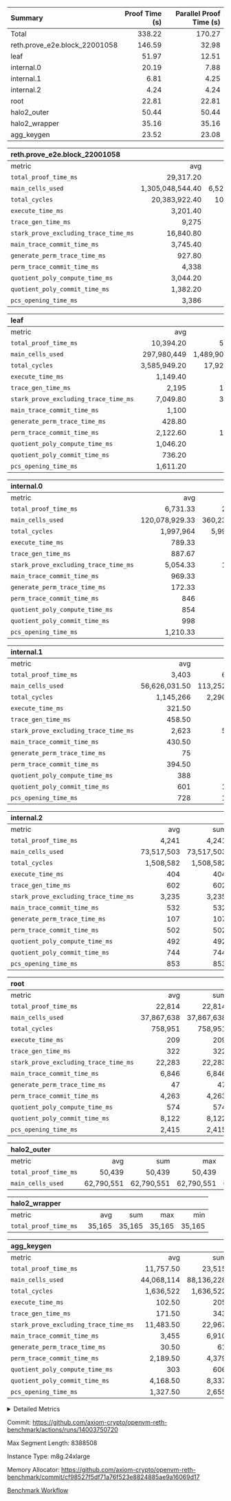 | Summary | Proof Time (s) | Parallel Proof Time (s) |
|:---|---:|---:|
| Total |  338.22 |  170.27 |
| reth.prove_e2e.block_22001058 |  146.59 |  32.98 |
| leaf |  51.97 |  12.51 |
| internal.0 |  20.19 |  7.88 |
| internal.1 |  6.81 |  4.25 |
| internal.2 |  4.24 |  4.24 |
| root |  22.81 |  22.81 |
| halo2_outer |  50.44 |  50.44 |
| halo2_wrapper |  35.16 |  35.16 |
| agg_keygen |  23.52 |  23.08 |


| reth.prove_e2e.block_22001058 |||||
|:---|---:|---:|---:|---:|
|metric|avg|sum|max|min|
| `total_proof_time_ms ` |  29,317.20 |  146,586 |  32,977 |  26,100 |
| `main_cells_used     ` |  1,305,048,544.40 |  6,525,242,722 |  1,646,310,132 |  1,015,497,473 |
| `total_cycles        ` |  20,383,922.40 |  101,919,612 |  23,854,079 |  13,929,624 |
| `execute_time_ms     ` |  3,201.40 |  16,007 |  4,511 |  2,360 |
| `trace_gen_time_ms   ` |  9,275 |  46,375 |  9,790 |  8,111 |
| `stark_prove_excluding_trace_time_ms` |  16,840.80 |  84,204 |  20,190 |  14,365 |
| `main_trace_commit_time_ms` |  3,745.40 |  18,727 |  5,056 |  2,870 |
| `generate_perm_trace_time_ms` |  927.80 |  4,639 |  1,035 |  871 |
| `perm_trace_commit_time_ms` |  4,338 |  21,690 |  5,006 |  3,917 |
| `quotient_poly_compute_time_ms` |  3,044.20 |  15,221 |  4,168 |  2,156 |
| `quotient_poly_commit_time_ms` |  1,382.20 |  6,911 |  1,454 |  1,266 |
| `pcs_opening_time_ms ` |  3,386 |  16,930 |  3,513 |  3,151 |

| leaf |||||
|:---|---:|---:|---:|---:|
|metric|avg|sum|max|min|
| `total_proof_time_ms ` |  10,394.20 |  51,971 |  12,508 |  9,396 |
| `main_cells_used     ` |  297,980,449 |  1,489,902,245 |  389,438,018 |  249,617,662 |
| `total_cycles        ` |  3,585,949.20 |  17,929,746 |  4,568,957 |  3,028,405 |
| `execute_time_ms     ` |  1,149.40 |  5,747 |  1,415 |  995 |
| `trace_gen_time_ms   ` |  2,195 |  10,975 |  2,823 |  1,848 |
| `stark_prove_excluding_trace_time_ms` |  7,049.80 |  35,249 |  8,270 |  6,553 |
| `main_trace_commit_time_ms` |  1,100 |  5,500 |  1,370 |  986 |
| `generate_perm_trace_time_ms` |  428.80 |  2,144 |  503 |  397 |
| `perm_trace_commit_time_ms` |  2,122.60 |  10,613 |  2,553 |  2,000 |
| `quotient_poly_compute_time_ms` |  1,046.20 |  5,231 |  1,256 |  932 |
| `quotient_poly_commit_time_ms` |  736.20 |  3,681 |  821 |  678 |
| `pcs_opening_time_ms ` |  1,611.20 |  8,056 |  1,761 |  1,501 |

| internal.0 |||||
|:---|---:|---:|---:|---:|
|metric|avg|sum|max|min|
| `total_proof_time_ms ` |  6,731.33 |  20,194 |  7,875 |  4,500 |
| `main_cells_used     ` |  120,078,929.33 |  360,236,788 |  143,738,456 |  72,837,839 |
| `total_cycles        ` |  1,997,964 |  5,993,892 |  2,397,491 |  1,198,968 |
| `execute_time_ms     ` |  789.33 |  2,368 |  948 |  474 |
| `trace_gen_time_ms   ` |  887.67 |  2,663 |  1,062 |  553 |
| `stark_prove_excluding_trace_time_ms` |  5,054.33 |  15,163 |  5,867 |  3,473 |
| `main_trace_commit_time_ms` |  969.33 |  2,908 |  1,138 |  632 |
| `generate_perm_trace_time_ms` |  172.33 |  517 |  203 |  113 |
| `perm_trace_commit_time_ms` |  846 |  2,538 |  993 |  556 |
| `quotient_poly_compute_time_ms` |  854 |  2,562 |  1,010 |  560 |
| `quotient_poly_commit_time_ms` |  998 |  2,994 |  1,156 |  736 |
| `pcs_opening_time_ms ` |  1,210.33 |  3,631 |  1,393 |  870 |

| internal.1 |||||
|:---|---:|---:|---:|---:|
|metric|avg|sum|max|min|
| `total_proof_time_ms ` |  3,403 |  6,806 |  4,250 |  2,556 |
| `main_cells_used     ` |  56,626,031.50 |  113,252,063 |  75,403,411 |  37,848,652 |
| `total_cycles        ` |  1,145,266 |  2,290,532 |  1,531,915 |  758,617 |
| `execute_time_ms     ` |  321.50 |  643 |  433 |  210 |
| `trace_gen_time_ms   ` |  458.50 |  917 |  601 |  316 |
| `stark_prove_excluding_trace_time_ms` |  2,623 |  5,246 |  3,216 |  2,030 |
| `main_trace_commit_time_ms` |  430.50 |  861 |  535 |  326 |
| `generate_perm_trace_time_ms` |  75 |  150 |  92 |  58 |
| `perm_trace_commit_time_ms` |  394.50 |  789 |  500 |  289 |
| `quotient_poly_compute_time_ms` |  388 |  776 |  498 |  278 |
| `quotient_poly_commit_time_ms` |  601 |  1,202 |  717 |  485 |
| `pcs_opening_time_ms ` |  728 |  1,456 |  867 |  589 |

| internal.2 |||||
|:---|---:|---:|---:|---:|
|metric|avg|sum|max|min|
| `total_proof_time_ms ` |  4,241 |  4,241 |  4,241 |  4,241 |
| `main_cells_used     ` |  73,517,503 |  73,517,503 |  73,517,503 |  73,517,503 |
| `total_cycles        ` |  1,508,582 |  1,508,582 |  1,508,582 |  1,508,582 |
| `execute_time_ms     ` |  404 |  404 |  404 |  404 |
| `trace_gen_time_ms   ` |  602 |  602 |  602 |  602 |
| `stark_prove_excluding_trace_time_ms` |  3,235 |  3,235 |  3,235 |  3,235 |
| `main_trace_commit_time_ms` |  532 |  532 |  532 |  532 |
| `generate_perm_trace_time_ms` |  107 |  107 |  107 |  107 |
| `perm_trace_commit_time_ms` |  502 |  502 |  502 |  502 |
| `quotient_poly_compute_time_ms` |  492 |  492 |  492 |  492 |
| `quotient_poly_commit_time_ms` |  744 |  744 |  744 |  744 |
| `pcs_opening_time_ms ` |  853 |  853 |  853 |  853 |

| root |||||
|:---|---:|---:|---:|---:|
|metric|avg|sum|max|min|
| `total_proof_time_ms ` |  22,814 |  22,814 |  22,814 |  22,814 |
| `main_cells_used     ` |  37,867,638 |  37,867,638 |  37,867,638 |  37,867,638 |
| `total_cycles        ` |  758,951 |  758,951 |  758,951 |  758,951 |
| `execute_time_ms     ` |  209 |  209 |  209 |  209 |
| `trace_gen_time_ms   ` |  322 |  322 |  322 |  322 |
| `stark_prove_excluding_trace_time_ms` |  22,283 |  22,283 |  22,283 |  22,283 |
| `main_trace_commit_time_ms` |  6,846 |  6,846 |  6,846 |  6,846 |
| `generate_perm_trace_time_ms` |  47 |  47 |  47 |  47 |
| `perm_trace_commit_time_ms` |  4,263 |  4,263 |  4,263 |  4,263 |
| `quotient_poly_compute_time_ms` |  574 |  574 |  574 |  574 |
| `quotient_poly_commit_time_ms` |  8,122 |  8,122 |  8,122 |  8,122 |
| `pcs_opening_time_ms ` |  2,415 |  2,415 |  2,415 |  2,415 |

| halo2_outer |||||
|:---|---:|---:|---:|---:|
|metric|avg|sum|max|min|
| `total_proof_time_ms ` |  50,439 |  50,439 |  50,439 |  50,439 |
| `main_cells_used     ` |  62,790,551 |  62,790,551 |  62,790,551 |  62,790,551 |

| halo2_wrapper |||||
|:---|---:|---:|---:|---:|
|metric|avg|sum|max|min|
| `total_proof_time_ms ` |  35,165 |  35,165 |  35,165 |  35,165 |

| agg_keygen |||||
|:---|---:|---:|---:|---:|
|metric|avg|sum|max|min|
| `total_proof_time_ms ` |  11,757.50 |  23,515 |  23,079 |  436 |
| `main_cells_used     ` |  44,068,114 |  88,136,228 |  87,208,157 |  928,071 |
| `total_cycles        ` |  1,636,522 |  1,636,522 |  1,636,522 |  1,636,522 |
| `execute_time_ms     ` |  102.50 |  205 |  205 |  0 |
| `trace_gen_time_ms   ` |  171.50 |  343 |  315 |  28 |
| `stark_prove_excluding_trace_time_ms` |  11,483.50 |  22,967 |  22,559 |  408 |
| `main_trace_commit_time_ms` |  3,455 |  6,910 |  6,860 |  50 |
| `generate_perm_trace_time_ms` |  30.50 |  61 |  50 |  11 |
| `perm_trace_commit_time_ms` |  2,189.50 |  4,379 |  4,329 |  50 |
| `quotient_poly_compute_time_ms` |  303 |  606 |  576 |  30 |
| `quotient_poly_commit_time_ms` |  4,168.50 |  8,337 |  8,279 |  58 |
| `pcs_opening_time_ms ` |  1,327.50 |  2,655 |  2,455 |  200 |



<details>
<summary>Detailed Metrics</summary>

| air_name | block_number | quotient_deg | interactions | constraints |
| --- | --- | --- | --- | --- |
| AccessAdapterAir<16> | 22001058 | 2 | 5 | 12 | 
| AccessAdapterAir<2> | 22001058 | 2 | 5 | 12 | 
| AccessAdapterAir<32> | 22001058 | 2 | 5 | 12 | 
| AccessAdapterAir<4> | 22001058 | 2 | 5 | 12 | 
| AccessAdapterAir<8> | 22001058 | 2 | 5 | 12 | 
| BitwiseOperationLookupAir<8> | 22001058 | 2 | 2 | 4 | 
| KeccakVmAir | 22001058 | 2 | 321 | 4,513 | 
| MemoryMerkleAir<8> | 22001058 | 2 | 4 | 39 | 
| PersistentBoundaryAir<8> | 22001058 | 2 | 3 | 7 | 
| PhantomAir | 22001058 | 2 | 3 | 5 | 
| Poseidon2PeripheryAir<BabyBearParameters>, 1> | 22001058 | 2 | 1 | 286 | 
| ProgramAir | 22001058 | 1 | 1 | 4 | 
| RangeTupleCheckerAir<2> | 22001058 | 1 | 1 | 4 | 
| Rv32HintStoreAir | 22001058 | 2 | 18 | 28 | 
| Sha256VmAir | 22001058 | 2 | 50 | 663 | 
| VariableRangeCheckerAir | 22001058 | 1 | 1 | 4 | 
| VmAirWrapper<Rv32BaseAluAdapterAir, BaseAluCoreAir<4, 8> | 22001058 | 2 | 20 | 37 | 
| VmAirWrapper<Rv32BaseAluAdapterAir, LessThanCoreAir<4, 8> | 22001058 | 2 | 18 | 40 | 
| VmAirWrapper<Rv32BaseAluAdapterAir, ShiftCoreAir<4, 8> | 22001058 | 2 | 24 | 91 | 
| VmAirWrapper<Rv32BranchAdapterAir, BranchEqualCoreAir<4> | 22001058 | 2 | 11 | 20 | 
| VmAirWrapper<Rv32BranchAdapterAir, BranchLessThanCoreAir<4, 8> | 22001058 | 2 | 13 | 35 | 
| VmAirWrapper<Rv32CondRdWriteAdapterAir, Rv32JalLuiCoreAir> | 22001058 | 2 | 10 | 18 | 
| VmAirWrapper<Rv32HeapAdapterAir<2, 32, 32>, BaseAluCoreAir<32, 8> | 22001058 | 2 | 61 | 126 | 
| VmAirWrapper<Rv32HeapAdapterAir<2, 32, 32>, LessThanCoreAir<32, 8> | 22001058 | 2 | 31 | 129 | 
| VmAirWrapper<Rv32HeapAdapterAir<2, 32, 32>, MultiplicationCoreAir<32, 8> | 22001058 | 2 | 61 | 57 | 
| VmAirWrapper<Rv32HeapAdapterAir<2, 32, 32>, ShiftCoreAir<32, 8> | 22001058 | 2 | 79 | 2,161 | 
| VmAirWrapper<Rv32HeapBranchAdapterAir<2, 32>, BranchEqualCoreAir<32> | 22001058 | 2 | 20 | 55 | 
| VmAirWrapper<Rv32HeapBranchAdapterAir<2, 32>, BranchLessThanCoreAir<32, 8> | 22001058 | 2 | 22 | 126 | 
| VmAirWrapper<Rv32IsEqualModAdapterAir<2, 1, 32, 32>, ModularIsEqualCoreAir<32, 4, 8> | 22001058 | 2 | 25 | 225 | 
| VmAirWrapper<Rv32IsEqualModAdapterAir<2, 3, 16, 48>, ModularIsEqualCoreAir<48, 4, 8> | 22001058 | 2 | 41 | 333 | 
| VmAirWrapper<Rv32JalrAdapterAir, Rv32JalrCoreAir> | 22001058 | 2 | 16 | 20 | 
| VmAirWrapper<Rv32LoadStoreAdapterAir, LoadSignExtendCoreAir<4, 8> | 22001058 | 2 | 18 | 33 | 
| VmAirWrapper<Rv32LoadStoreAdapterAir, LoadStoreCoreAir<4> | 22001058 | 2 | 17 | 40 | 
| VmAirWrapper<Rv32MultAdapterAir, DivRemCoreAir<4, 8> | 22001058 | 2 | 25 | 84 | 
| VmAirWrapper<Rv32MultAdapterAir, MulHCoreAir<4, 8> | 22001058 | 2 | 24 | 31 | 
| VmAirWrapper<Rv32MultAdapterAir, MultiplicationCoreAir<4, 8> | 22001058 | 2 | 19 | 19 | 
| VmAirWrapper<Rv32RdWriteAdapterAir, Rv32AuipcCoreAir> | 22001058 | 2 | 12 | 14 | 
| VmAirWrapper<Rv32VecHeapAdapterAir<1, 2, 2, 32, 32>, FieldExpressionCoreAir> | 22001058 | 2 | 415 | 480 | 
| VmAirWrapper<Rv32VecHeapAdapterAir<1, 6, 6, 16, 16>, FieldExpressionCoreAir> | 22001058 | 2 | 832 | 921 | 
| VmAirWrapper<Rv32VecHeapAdapterAir<2, 1, 1, 32, 32>, FieldExpressionCoreAir> | 22001058 | 2 | 158 | 190 | 
| VmAirWrapper<Rv32VecHeapAdapterAir<2, 2, 2, 32, 32>, FieldExpressionCoreAir> | 22001058 | 2 | 428 | 457 | 
| VmAirWrapper<Rv32VecHeapAdapterAir<2, 3, 3, 16, 16>, FieldExpressionCoreAir> | 22001058 | 2 | 246 | 288 | 
| VmAirWrapper<Rv32VecHeapAdapterAir<2, 6, 6, 16, 16>, FieldExpressionCoreAir> | 22001058 | 2 | 668 | 701 | 
| VmConnectorAir | 22001058 | 2 | 5 | 11 | 

| block_number | execute_time_ms |
| --- | --- |
| 22001058 | 209 | 

| group | air_name | block_number | rows | quotient_deg | prep_cols | perm_cols | main_cols | interactions | constraints | cells |
| --- | --- | --- | --- | --- | --- | --- | --- | --- | --- | --- |
| agg_keygen | AccessAdapterAir<16> | 22001058 |  | 2 |  |  |  | 5 | 12 |  | 
| agg_keygen | AccessAdapterAir<2> | 22001058 | 524,288 | 8 |  | 16 | 11 | 5 | 12 | 14,155,776 | 
| agg_keygen | AccessAdapterAir<32> | 22001058 |  | 2 |  |  |  | 5 | 12 |  | 
| agg_keygen | AccessAdapterAir<4> | 22001058 | 262,144 | 8 |  | 16 | 13 | 5 | 12 | 7,602,176 | 
| agg_keygen | AccessAdapterAir<8> | 22001058 | 8,192 | 8 |  | 16 | 17 | 5 | 12 | 270,336 | 
| agg_keygen | BitwiseOperationLookupAir<8> | 22001058 |  | 2 |  |  |  | 2 | 4 |  | 
| agg_keygen | FriReducedOpeningAir | 22001058 | 524,288 | 8 |  | 84 | 27 | 39 | 71 | 58,195,968 | 
| agg_keygen | JalRangeCheckAir | 22001058 | 65,536 | 8 |  | 28 | 12 | 9 | 14 | 2,621,440 | 
| agg_keygen | MemoryMerkleAir<8> | 22001058 |  | 2 |  |  |  | 4 | 39 |  | 
| agg_keygen | NativePoseidon2Air<BabyBearParameters>, 1> | 22001058 | 65,536 | 8 |  | 312 | 398 | 136 | 572 | 46,530,560 | 
| agg_keygen | PersistentBoundaryAir<8> | 22001058 |  | 2 |  |  |  | 3 | 7 |  | 
| agg_keygen | PhantomAir | 22001058 | 32,768 | 4 |  | 12 | 6 | 3 | 5 | 589,824 | 
| agg_keygen | Poseidon2PeripheryAir<BabyBearParameters>, 1> | 22001058 |  | 2 |  |  |  | 1 | 286 |  | 
| agg_keygen | ProgramAir | 22001058 | 131,072 | 1 |  | 8 | 10 | 1 | 4 | 2,359,296 | 
| agg_keygen | RangeTupleCheckerAir<2> | 22001058 |  | 1 |  |  |  | 1 | 4 |  | 
| agg_keygen | Rv32HintStoreAir | 22001058 |  | 2 |  |  |  | 18 | 28 |  | 
| agg_keygen | VariableRangeCheckerAir | 22001058 | 262,144 | 1 | 2 | 8 | 1 | 1 | 4 | 2,359,296 | 
| agg_keygen | VmAirWrapper<AluNativeAdapterAir, FieldArithmeticCoreAir> | 22001058 | 1,048,576 | 8 |  | 36 | 29 | 15 | 27 | 68,157,440 | 
| agg_keygen | VmAirWrapper<BranchNativeAdapterAir, BranchEqualCoreAir<1> | 22001058 | 262,144 | 8 |  | 28 | 23 | 11 | 25 | 13,369,344 | 
| agg_keygen | VmAirWrapper<NativeAdapterAir<2, 0>, PublicValuesCoreAir> | 22001058 | 64 | 8 |  | 28 | 27 | 11 | 30 | 3,520 | 
| agg_keygen | VmAirWrapper<NativeLoadStoreAdapterAir<1>, NativeLoadStoreCoreAir<1> | 22001058 | 524,288 | 8 |  | 40 | 21 | 15 | 20 | 31,981,568 | 
| agg_keygen | VmAirWrapper<NativeLoadStoreAdapterAir<4>, NativeLoadStoreCoreAir<4> | 22001058 | 131,072 | 8 |  | 40 | 27 | 15 | 20 | 8,781,824 | 
| agg_keygen | VmAirWrapper<NativeVectorizedAdapterAir<4>, FieldExtensionCoreAir> | 22001058 | 131,072 | 8 |  | 36 | 38 | 15 | 27 | 9,699,328 | 
| agg_keygen | VmAirWrapper<Rv32BaseAluAdapterAir, BaseAluCoreAir<4, 8> | 22001058 |  | 2 |  |  |  | 20 | 37 |  | 
| agg_keygen | VmAirWrapper<Rv32BaseAluAdapterAir, LessThanCoreAir<4, 8> | 22001058 |  | 2 |  |  |  | 18 | 40 |  | 
| agg_keygen | VmAirWrapper<Rv32BaseAluAdapterAir, ShiftCoreAir<4, 8> | 22001058 |  | 2 |  |  |  | 24 | 91 |  | 
| agg_keygen | VmAirWrapper<Rv32BranchAdapterAir, BranchEqualCoreAir<4> | 22001058 |  | 2 |  |  |  | 11 | 20 |  | 
| agg_keygen | VmAirWrapper<Rv32BranchAdapterAir, BranchLessThanCoreAir<4, 8> | 22001058 |  | 2 |  |  |  | 13 | 35 |  | 
| agg_keygen | VmAirWrapper<Rv32CondRdWriteAdapterAir, Rv32JalLuiCoreAir> | 22001058 |  | 2 |  |  |  | 10 | 18 |  | 
| agg_keygen | VmAirWrapper<Rv32JalrAdapterAir, Rv32JalrCoreAir> | 22001058 |  | 2 |  |  |  | 16 | 20 |  | 
| agg_keygen | VmAirWrapper<Rv32LoadStoreAdapterAir, LoadSignExtendCoreAir<4, 8> | 22001058 |  | 2 |  |  |  | 18 | 33 |  | 
| agg_keygen | VmAirWrapper<Rv32LoadStoreAdapterAir, LoadStoreCoreAir<4> | 22001058 |  | 2 |  |  |  | 17 | 40 |  | 
| agg_keygen | VmAirWrapper<Rv32MultAdapterAir, DivRemCoreAir<4, 8> | 22001058 |  | 2 |  |  |  | 25 | 84 |  | 
| agg_keygen | VmAirWrapper<Rv32MultAdapterAir, MulHCoreAir<4, 8> | 22001058 |  | 2 |  |  |  | 24 | 31 |  | 
| agg_keygen | VmAirWrapper<Rv32MultAdapterAir, MultiplicationCoreAir<4, 8> | 22001058 |  | 2 |  |  |  | 19 | 19 |  | 
| agg_keygen | VmAirWrapper<Rv32RdWriteAdapterAir, Rv32AuipcCoreAir> | 22001058 |  | 2 |  |  |  | 12 | 14 |  | 
| agg_keygen | VmConnectorAir | 22001058 | 2 | 8 | 1 | 16 | 5 | 5 | 11 | 42 | 
| agg_keygen | VolatileBoundaryAir | 22001058 | 131,072 | 8 |  | 20 | 12 | 7 | 19 | 4,194,304 | 

| group | air_name | block_number | idx | rows | prep_cols | perm_cols | main_cols | cells |
| --- | --- | --- | --- | --- | --- | --- | --- | --- |
| internal.0 | AccessAdapterAir<2> | 22001058 | 0 | 1,048,576 |  | 12 | 11 | 24,117,248 | 
| internal.0 | AccessAdapterAir<2> | 22001058 | 1 | 1,048,576 |  | 12 | 11 | 24,117,248 | 
| internal.0 | AccessAdapterAir<2> | 22001058 | 2 | 524,288 |  | 12 | 11 | 12,058,624 | 
| internal.0 | AccessAdapterAir<4> | 22001058 | 0 | 262,144 |  | 12 | 13 | 6,553,600 | 
| internal.0 | AccessAdapterAir<4> | 22001058 | 1 | 262,144 |  | 12 | 13 | 6,553,600 | 
| internal.0 | AccessAdapterAir<4> | 22001058 | 2 | 262,144 |  | 12 | 13 | 6,553,600 | 
| internal.0 | AccessAdapterAir<8> | 22001058 | 0 | 8,192 |  | 12 | 17 | 237,568 | 
| internal.0 | AccessAdapterAir<8> | 22001058 | 1 | 8,192 |  | 12 | 17 | 237,568 | 
| internal.0 | AccessAdapterAir<8> | 22001058 | 2 | 4,096 |  | 12 | 17 | 118,784 | 
| internal.0 | FriReducedOpeningAir | 22001058 | 0 | 1,048,576 |  | 44 | 27 | 74,448,896 | 
| internal.0 | FriReducedOpeningAir | 22001058 | 1 | 1,048,576 |  | 44 | 27 | 74,448,896 | 
| internal.0 | FriReducedOpeningAir | 22001058 | 2 | 524,288 |  | 44 | 27 | 37,224,448 | 
| internal.0 | JalRangeCheckAir | 22001058 | 0 | 131,072 |  | 16 | 12 | 3,670,016 | 
| internal.0 | JalRangeCheckAir | 22001058 | 1 | 131,072 |  | 16 | 12 | 3,670,016 | 
| internal.0 | JalRangeCheckAir | 22001058 | 2 | 65,536 |  | 16 | 12 | 1,835,008 | 
| internal.0 | NativePoseidon2Air<BabyBearParameters>, 1> | 22001058 | 0 | 262,144 |  | 160 | 398 | 146,276,352 | 
| internal.0 | NativePoseidon2Air<BabyBearParameters>, 1> | 22001058 | 1 | 262,144 |  | 160 | 398 | 146,276,352 | 
| internal.0 | NativePoseidon2Air<BabyBearParameters>, 1> | 22001058 | 2 | 131,072 |  | 160 | 398 | 73,138,176 | 
| internal.0 | PhantomAir | 22001058 | 0 | 65,536 |  | 8 | 6 | 917,504 | 
| internal.0 | PhantomAir | 22001058 | 1 | 65,536 |  | 8 | 6 | 917,504 | 
| internal.0 | PhantomAir | 22001058 | 2 | 32,768 |  | 8 | 6 | 458,752 | 
| internal.0 | ProgramAir | 22001058 | 0 | 131,072 |  | 8 | 10 | 2,359,296 | 
| internal.0 | ProgramAir | 22001058 | 1 | 131,072 |  | 8 | 10 | 2,359,296 | 
| internal.0 | ProgramAir | 22001058 | 2 | 131,072 |  | 8 | 10 | 2,359,296 | 
| internal.0 | VariableRangeCheckerAir | 22001058 | 0 | 262,144 | 2 | 8 | 1 | 2,359,296 | 
| internal.0 | VariableRangeCheckerAir | 22001058 | 1 | 262,144 | 2 | 8 | 1 | 2,359,296 | 
| internal.0 | VariableRangeCheckerAir | 22001058 | 2 | 262,144 | 2 | 8 | 1 | 2,359,296 | 
| internal.0 | VmAirWrapper<AluNativeAdapterAir, FieldArithmeticCoreAir> | 22001058 | 0 | 2,097,152 |  | 20 | 29 | 102,760,448 | 
| internal.0 | VmAirWrapper<AluNativeAdapterAir, FieldArithmeticCoreAir> | 22001058 | 1 | 2,097,152 |  | 20 | 29 | 102,760,448 | 
| internal.0 | VmAirWrapper<AluNativeAdapterAir, FieldArithmeticCoreAir> | 22001058 | 2 | 1,048,576 |  | 20 | 29 | 51,380,224 | 
| internal.0 | VmAirWrapper<BranchNativeAdapterAir, BranchEqualCoreAir<1> | 22001058 | 0 | 262,144 |  | 16 | 23 | 10,223,616 | 
| internal.0 | VmAirWrapper<BranchNativeAdapterAir, BranchEqualCoreAir<1> | 22001058 | 1 | 262,144 |  | 16 | 23 | 10,223,616 | 
| internal.0 | VmAirWrapper<BranchNativeAdapterAir, BranchEqualCoreAir<1> | 22001058 | 2 | 131,072 |  | 16 | 23 | 5,111,808 | 
| internal.0 | VmAirWrapper<NativeAdapterAir<2, 0>, PublicValuesCoreAir> | 22001058 | 0 | 64 |  | 16 | 23 | 2,496 | 
| internal.0 | VmAirWrapper<NativeAdapterAir<2, 0>, PublicValuesCoreAir> | 22001058 | 1 | 64 |  | 16 | 23 | 2,496 | 
| internal.0 | VmAirWrapper<NativeAdapterAir<2, 0>, PublicValuesCoreAir> | 22001058 | 2 | 64 |  | 16 | 23 | 2,496 | 
| internal.0 | VmAirWrapper<NativeLoadStoreAdapterAir<1>, NativeLoadStoreCoreAir<1> | 22001058 | 0 | 524,288 |  | 24 | 21 | 23,592,960 | 
| internal.0 | VmAirWrapper<NativeLoadStoreAdapterAir<1>, NativeLoadStoreCoreAir<1> | 22001058 | 1 | 524,288 |  | 24 | 21 | 23,592,960 | 
| internal.0 | VmAirWrapper<NativeLoadStoreAdapterAir<1>, NativeLoadStoreCoreAir<1> | 22001058 | 2 | 262,144 |  | 24 | 21 | 11,796,480 | 
| internal.0 | VmAirWrapper<NativeLoadStoreAdapterAir<4>, NativeLoadStoreCoreAir<4> | 22001058 | 0 | 262,144 |  | 24 | 27 | 13,369,344 | 
| internal.0 | VmAirWrapper<NativeLoadStoreAdapterAir<4>, NativeLoadStoreCoreAir<4> | 22001058 | 1 | 262,144 |  | 24 | 27 | 13,369,344 | 
| internal.0 | VmAirWrapper<NativeLoadStoreAdapterAir<4>, NativeLoadStoreCoreAir<4> | 22001058 | 2 | 131,072 |  | 24 | 27 | 6,684,672 | 
| internal.0 | VmAirWrapper<NativeVectorizedAdapterAir<4>, FieldExtensionCoreAir> | 22001058 | 0 | 262,144 |  | 20 | 38 | 15,204,352 | 
| internal.0 | VmAirWrapper<NativeVectorizedAdapterAir<4>, FieldExtensionCoreAir> | 22001058 | 1 | 262,144 |  | 20 | 38 | 15,204,352 | 
| internal.0 | VmAirWrapper<NativeVectorizedAdapterAir<4>, FieldExtensionCoreAir> | 22001058 | 2 | 131,072 |  | 20 | 38 | 7,602,176 | 
| internal.0 | VmConnectorAir | 22001058 | 0 | 2 | 1 | 12 | 5 | 34 | 
| internal.0 | VmConnectorAir | 22001058 | 1 | 2 | 1 | 12 | 5 | 34 | 
| internal.0 | VmConnectorAir | 22001058 | 2 | 2 | 1 | 12 | 5 | 34 | 
| internal.0 | VolatileBoundaryAir | 22001058 | 0 | 262,144 |  | 12 | 12 | 6,291,456 | 
| internal.0 | VolatileBoundaryAir | 22001058 | 1 | 262,144 |  | 12 | 12 | 6,291,456 | 
| internal.0 | VolatileBoundaryAir | 22001058 | 2 | 262,144 |  | 12 | 12 | 6,291,456 | 
| internal.1 | AccessAdapterAir<2> | 22001058 | 3 | 524,288 |  | 12 | 11 | 12,058,624 | 
| internal.1 | AccessAdapterAir<2> | 22001058 | 4 | 262,144 |  | 12 | 11 | 6,029,312 | 
| internal.1 | AccessAdapterAir<4> | 22001058 | 3 | 262,144 |  | 12 | 13 | 6,553,600 | 
| internal.1 | AccessAdapterAir<4> | 22001058 | 4 | 131,072 |  | 12 | 13 | 3,276,800 | 
| internal.1 | AccessAdapterAir<8> | 22001058 | 3 | 8,192 |  | 12 | 17 | 237,568 | 
| internal.1 | AccessAdapterAir<8> | 22001058 | 4 | 4,096 |  | 12 | 17 | 118,784 | 
| internal.1 | FriReducedOpeningAir | 22001058 | 3 | 262,144 |  | 44 | 27 | 18,612,224 | 
| internal.1 | FriReducedOpeningAir | 22001058 | 4 | 131,072 |  | 44 | 27 | 9,306,112 | 
| internal.1 | JalRangeCheckAir | 22001058 | 3 | 65,536 |  | 16 | 12 | 1,835,008 | 
| internal.1 | JalRangeCheckAir | 22001058 | 4 | 32,768 |  | 16 | 12 | 917,504 | 
| internal.1 | NativePoseidon2Air<BabyBearParameters>, 1> | 22001058 | 3 | 65,536 |  | 160 | 398 | 36,569,088 | 
| internal.1 | NativePoseidon2Air<BabyBearParameters>, 1> | 22001058 | 4 | 32,768 |  | 160 | 398 | 18,284,544 | 
| internal.1 | PhantomAir | 22001058 | 3 | 16,384 |  | 8 | 6 | 229,376 | 
| internal.1 | PhantomAir | 22001058 | 4 | 8,192 |  | 8 | 6 | 114,688 | 
| internal.1 | ProgramAir | 22001058 | 3 | 131,072 |  | 8 | 10 | 2,359,296 | 
| internal.1 | ProgramAir | 22001058 | 4 | 131,072 |  | 8 | 10 | 2,359,296 | 
| internal.1 | VariableRangeCheckerAir | 22001058 | 3 | 262,144 | 2 | 8 | 1 | 2,359,296 | 
| internal.1 | VariableRangeCheckerAir | 22001058 | 4 | 262,144 | 2 | 8 | 1 | 2,359,296 | 
| internal.1 | VmAirWrapper<AluNativeAdapterAir, FieldArithmeticCoreAir> | 22001058 | 3 | 1,048,576 |  | 20 | 29 | 51,380,224 | 
| internal.1 | VmAirWrapper<AluNativeAdapterAir, FieldArithmeticCoreAir> | 22001058 | 4 | 524,288 |  | 20 | 29 | 25,690,112 | 
| internal.1 | VmAirWrapper<BranchNativeAdapterAir, BranchEqualCoreAir<1> | 22001058 | 3 | 262,144 |  | 16 | 23 | 10,223,616 | 
| internal.1 | VmAirWrapper<BranchNativeAdapterAir, BranchEqualCoreAir<1> | 22001058 | 4 | 131,072 |  | 16 | 23 | 5,111,808 | 
| internal.1 | VmAirWrapper<NativeAdapterAir<2, 0>, PublicValuesCoreAir> | 22001058 | 3 | 64 |  | 16 | 23 | 2,496 | 
| internal.1 | VmAirWrapper<NativeAdapterAir<2, 0>, PublicValuesCoreAir> | 22001058 | 4 | 64 |  | 16 | 23 | 2,496 | 
| internal.1 | VmAirWrapper<NativeLoadStoreAdapterAir<1>, NativeLoadStoreCoreAir<1> | 22001058 | 3 | 524,288 |  | 24 | 21 | 23,592,960 | 
| internal.1 | VmAirWrapper<NativeLoadStoreAdapterAir<1>, NativeLoadStoreCoreAir<1> | 22001058 | 4 | 262,144 |  | 24 | 21 | 11,796,480 | 
| internal.1 | VmAirWrapper<NativeLoadStoreAdapterAir<4>, NativeLoadStoreCoreAir<4> | 22001058 | 3 | 131,072 |  | 24 | 27 | 6,684,672 | 
| internal.1 | VmAirWrapper<NativeLoadStoreAdapterAir<4>, NativeLoadStoreCoreAir<4> | 22001058 | 4 | 65,536 |  | 24 | 27 | 3,342,336 | 
| internal.1 | VmAirWrapper<NativeVectorizedAdapterAir<4>, FieldExtensionCoreAir> | 22001058 | 3 | 131,072 |  | 20 | 38 | 7,602,176 | 
| internal.1 | VmAirWrapper<NativeVectorizedAdapterAir<4>, FieldExtensionCoreAir> | 22001058 | 4 | 65,536 |  | 20 | 38 | 3,801,088 | 
| internal.1 | VmConnectorAir | 22001058 | 3 | 2 | 1 | 12 | 5 | 34 | 
| internal.1 | VmConnectorAir | 22001058 | 4 | 2 | 1 | 12 | 5 | 34 | 
| internal.1 | VolatileBoundaryAir | 22001058 | 3 | 131,072 |  | 12 | 12 | 3,145,728 | 
| internal.1 | VolatileBoundaryAir | 22001058 | 4 | 131,072 |  | 12 | 12 | 3,145,728 | 
| internal.2 | AccessAdapterAir<2> | 22001058 | 5 | 524,288 |  | 12 | 11 | 12,058,624 | 
| internal.2 | AccessAdapterAir<4> | 22001058 | 5 | 262,144 |  | 12 | 13 | 6,553,600 | 
| internal.2 | AccessAdapterAir<8> | 22001058 | 5 | 8,192 |  | 12 | 17 | 237,568 | 
| internal.2 | FriReducedOpeningAir | 22001058 | 5 | 262,144 |  | 44 | 27 | 18,612,224 | 
| internal.2 | JalRangeCheckAir | 22001058 | 5 | 65,536 |  | 16 | 12 | 1,835,008 | 
| internal.2 | NativePoseidon2Air<BabyBearParameters>, 1> | 22001058 | 5 | 65,536 |  | 160 | 398 | 36,569,088 | 
| internal.2 | PhantomAir | 22001058 | 5 | 16,384 |  | 8 | 6 | 229,376 | 
| internal.2 | ProgramAir | 22001058 | 5 | 131,072 |  | 8 | 10 | 2,359,296 | 
| internal.2 | VariableRangeCheckerAir | 22001058 | 5 | 262,144 | 2 | 8 | 1 | 2,359,296 | 
| internal.2 | VmAirWrapper<AluNativeAdapterAir, FieldArithmeticCoreAir> | 22001058 | 5 | 1,048,576 |  | 20 | 29 | 51,380,224 | 
| internal.2 | VmAirWrapper<BranchNativeAdapterAir, BranchEqualCoreAir<1> | 22001058 | 5 | 262,144 |  | 16 | 23 | 10,223,616 | 
| internal.2 | VmAirWrapper<NativeAdapterAir<2, 0>, PublicValuesCoreAir> | 22001058 | 5 | 64 |  | 16 | 23 | 2,496 | 
| internal.2 | VmAirWrapper<NativeLoadStoreAdapterAir<1>, NativeLoadStoreCoreAir<1> | 22001058 | 5 | 524,288 |  | 24 | 21 | 23,592,960 | 
| internal.2 | VmAirWrapper<NativeLoadStoreAdapterAir<4>, NativeLoadStoreCoreAir<4> | 22001058 | 5 | 131,072 |  | 24 | 27 | 6,684,672 | 
| internal.2 | VmAirWrapper<NativeVectorizedAdapterAir<4>, FieldExtensionCoreAir> | 22001058 | 5 | 131,072 |  | 20 | 38 | 7,602,176 | 
| internal.2 | VmConnectorAir | 22001058 | 5 | 2 | 1 | 12 | 5 | 34 | 
| internal.2 | VolatileBoundaryAir | 22001058 | 5 | 131,072 |  | 12 | 12 | 3,145,728 | 
| leaf | AccessAdapterAir<2> | 22001058 | 0 | 1,048,576 |  | 16 | 11 | 28,311,552 | 
| leaf | AccessAdapterAir<2> | 22001058 | 1 | 2,097,152 |  | 16 | 11 | 56,623,104 | 
| leaf | AccessAdapterAir<2> | 22001058 | 2 | 2,097,152 |  | 16 | 11 | 56,623,104 | 
| leaf | AccessAdapterAir<2> | 22001058 | 3 | 2,097,152 |  | 16 | 11 | 56,623,104 | 
| leaf | AccessAdapterAir<2> | 22001058 | 4 | 2,097,152 |  | 16 | 11 | 56,623,104 | 
| leaf | AccessAdapterAir<4> | 22001058 | 0 | 524,288 |  | 16 | 13 | 15,204,352 | 
| leaf | AccessAdapterAir<4> | 22001058 | 1 | 1,048,576 |  | 16 | 13 | 30,408,704 | 
| leaf | AccessAdapterAir<4> | 22001058 | 2 | 1,048,576 |  | 16 | 13 | 30,408,704 | 
| leaf | AccessAdapterAir<4> | 22001058 | 3 | 1,048,576 |  | 16 | 13 | 30,408,704 | 
| leaf | AccessAdapterAir<4> | 22001058 | 4 | 1,048,576 |  | 16 | 13 | 30,408,704 | 
| leaf | AccessAdapterAir<8> | 22001058 | 0 | 32,768 |  | 16 | 17 | 1,081,344 | 
| leaf | AccessAdapterAir<8> | 22001058 | 1 | 32,768 |  | 16 | 17 | 1,081,344 | 
| leaf | AccessAdapterAir<8> | 22001058 | 2 | 32,768 |  | 16 | 17 | 1,081,344 | 
| leaf | AccessAdapterAir<8> | 22001058 | 3 | 65,536 |  | 16 | 17 | 2,162,688 | 
| leaf | AccessAdapterAir<8> | 22001058 | 4 | 32,768 |  | 16 | 17 | 1,081,344 | 
| leaf | FriReducedOpeningAir | 22001058 | 0 | 4,194,304 |  | 84 | 27 | 465,567,744 | 
| leaf | FriReducedOpeningAir | 22001058 | 1 | 4,194,304 |  | 84 | 27 | 465,567,744 | 
| leaf | FriReducedOpeningAir | 22001058 | 2 | 4,194,304 |  | 84 | 27 | 465,567,744 | 
| leaf | FriReducedOpeningAir | 22001058 | 3 | 4,194,304 |  | 84 | 27 | 465,567,744 | 
| leaf | FriReducedOpeningAir | 22001058 | 4 | 4,194,304 |  | 84 | 27 | 465,567,744 | 
| leaf | JalRangeCheckAir | 22001058 | 0 | 65,536 |  | 28 | 12 | 2,621,440 | 
| leaf | JalRangeCheckAir | 22001058 | 1 | 65,536 |  | 28 | 12 | 2,621,440 | 
| leaf | JalRangeCheckAir | 22001058 | 2 | 65,536 |  | 28 | 12 | 2,621,440 | 
| leaf | JalRangeCheckAir | 22001058 | 3 | 65,536 |  | 28 | 12 | 2,621,440 | 
| leaf | JalRangeCheckAir | 22001058 | 4 | 65,536 |  | 28 | 12 | 2,621,440 | 
| leaf | NativePoseidon2Air<BabyBearParameters>, 1> | 22001058 | 0 | 262,144 |  | 312 | 398 | 186,122,240 | 
| leaf | NativePoseidon2Air<BabyBearParameters>, 1> | 22001058 | 1 | 262,144 |  | 312 | 398 | 186,122,240 | 
| leaf | NativePoseidon2Air<BabyBearParameters>, 1> | 22001058 | 2 | 262,144 |  | 312 | 398 | 186,122,240 | 
| leaf | NativePoseidon2Air<BabyBearParameters>, 1> | 22001058 | 3 | 524,288 |  | 312 | 398 | 372,244,480 | 
| leaf | NativePoseidon2Air<BabyBearParameters>, 1> | 22001058 | 4 | 262,144 |  | 312 | 398 | 186,122,240 | 
| leaf | PhantomAir | 22001058 | 0 | 32,768 |  | 12 | 6 | 589,824 | 
| leaf | PhantomAir | 22001058 | 1 | 32,768 |  | 12 | 6 | 589,824 | 
| leaf | PhantomAir | 22001058 | 2 | 32,768 |  | 12 | 6 | 589,824 | 
| leaf | PhantomAir | 22001058 | 3 | 32,768 |  | 12 | 6 | 589,824 | 
| leaf | PhantomAir | 22001058 | 4 | 32,768 |  | 12 | 6 | 589,824 | 
| leaf | ProgramAir | 22001058 | 0 | 2,097,152 |  | 8 | 10 | 37,748,736 | 
| leaf | ProgramAir | 22001058 | 1 | 2,097,152 |  | 8 | 10 | 37,748,736 | 
| leaf | ProgramAir | 22001058 | 2 | 2,097,152 |  | 8 | 10 | 37,748,736 | 
| leaf | ProgramAir | 22001058 | 3 | 2,097,152 |  | 8 | 10 | 37,748,736 | 
| leaf | ProgramAir | 22001058 | 4 | 2,097,152 |  | 8 | 10 | 37,748,736 | 
| leaf | VariableRangeCheckerAir | 22001058 | 0 | 262,144 | 2 | 8 | 1 | 2,359,296 | 
| leaf | VariableRangeCheckerAir | 22001058 | 1 | 262,144 | 2 | 8 | 1 | 2,359,296 | 
| leaf | VariableRangeCheckerAir | 22001058 | 2 | 262,144 | 2 | 8 | 1 | 2,359,296 | 
| leaf | VariableRangeCheckerAir | 22001058 | 3 | 262,144 | 2 | 8 | 1 | 2,359,296 | 
| leaf | VariableRangeCheckerAir | 22001058 | 4 | 262,144 | 2 | 8 | 1 | 2,359,296 | 
| leaf | VmAirWrapper<AluNativeAdapterAir, FieldArithmeticCoreAir> | 22001058 | 0 | 2,097,152 |  | 36 | 29 | 136,314,880 | 
| leaf | VmAirWrapper<AluNativeAdapterAir, FieldArithmeticCoreAir> | 22001058 | 1 | 2,097,152 |  | 36 | 29 | 136,314,880 | 
| leaf | VmAirWrapper<AluNativeAdapterAir, FieldArithmeticCoreAir> | 22001058 | 2 | 2,097,152 |  | 36 | 29 | 136,314,880 | 
| leaf | VmAirWrapper<AluNativeAdapterAir, FieldArithmeticCoreAir> | 22001058 | 3 | 4,194,304 |  | 36 | 29 | 272,629,760 | 
| leaf | VmAirWrapper<AluNativeAdapterAir, FieldArithmeticCoreAir> | 22001058 | 4 | 2,097,152 |  | 36 | 29 | 136,314,880 | 
| leaf | VmAirWrapper<BranchNativeAdapterAir, BranchEqualCoreAir<1> | 22001058 | 0 | 524,288 |  | 28 | 23 | 26,738,688 | 
| leaf | VmAirWrapper<BranchNativeAdapterAir, BranchEqualCoreAir<1> | 22001058 | 1 | 524,288 |  | 28 | 23 | 26,738,688 | 
| leaf | VmAirWrapper<BranchNativeAdapterAir, BranchEqualCoreAir<1> | 22001058 | 2 | 524,288 |  | 28 | 23 | 26,738,688 | 
| leaf | VmAirWrapper<BranchNativeAdapterAir, BranchEqualCoreAir<1> | 22001058 | 3 | 1,048,576 |  | 28 | 23 | 53,477,376 | 
| leaf | VmAirWrapper<BranchNativeAdapterAir, BranchEqualCoreAir<1> | 22001058 | 4 | 524,288 |  | 28 | 23 | 26,738,688 | 
| leaf | VmAirWrapper<NativeAdapterAir<2, 0>, PublicValuesCoreAir> | 22001058 | 0 | 64 |  | 28 | 27 | 3,520 | 
| leaf | VmAirWrapper<NativeAdapterAir<2, 0>, PublicValuesCoreAir> | 22001058 | 1 | 64 |  | 28 | 27 | 3,520 | 
| leaf | VmAirWrapper<NativeAdapterAir<2, 0>, PublicValuesCoreAir> | 22001058 | 2 | 64 |  | 28 | 27 | 3,520 | 
| leaf | VmAirWrapper<NativeAdapterAir<2, 0>, PublicValuesCoreAir> | 22001058 | 3 | 64 |  | 28 | 27 | 3,520 | 
| leaf | VmAirWrapper<NativeAdapterAir<2, 0>, PublicValuesCoreAir> | 22001058 | 4 | 64 |  | 28 | 27 | 3,520 | 
| leaf | VmAirWrapper<NativeLoadStoreAdapterAir<1>, NativeLoadStoreCoreAir<1> | 22001058 | 0 | 1,048,576 |  | 40 | 21 | 63,963,136 | 
| leaf | VmAirWrapper<NativeLoadStoreAdapterAir<1>, NativeLoadStoreCoreAir<1> | 22001058 | 1 | 1,048,576 |  | 40 | 21 | 63,963,136 | 
| leaf | VmAirWrapper<NativeLoadStoreAdapterAir<1>, NativeLoadStoreCoreAir<1> | 22001058 | 2 | 1,048,576 |  | 40 | 21 | 63,963,136 | 
| leaf | VmAirWrapper<NativeLoadStoreAdapterAir<1>, NativeLoadStoreCoreAir<1> | 22001058 | 3 | 1,048,576 |  | 40 | 21 | 63,963,136 | 
| leaf | VmAirWrapper<NativeLoadStoreAdapterAir<1>, NativeLoadStoreCoreAir<1> | 22001058 | 4 | 1,048,576 |  | 40 | 21 | 63,963,136 | 
| leaf | VmAirWrapper<NativeLoadStoreAdapterAir<4>, NativeLoadStoreCoreAir<4> | 22001058 | 0 | 262,144 |  | 40 | 27 | 17,563,648 | 
| leaf | VmAirWrapper<NativeLoadStoreAdapterAir<4>, NativeLoadStoreCoreAir<4> | 22001058 | 1 | 262,144 |  | 40 | 27 | 17,563,648 | 
| leaf | VmAirWrapper<NativeLoadStoreAdapterAir<4>, NativeLoadStoreCoreAir<4> | 22001058 | 2 | 262,144 |  | 40 | 27 | 17,563,648 | 
| leaf | VmAirWrapper<NativeLoadStoreAdapterAir<4>, NativeLoadStoreCoreAir<4> | 22001058 | 3 | 262,144 |  | 40 | 27 | 17,563,648 | 
| leaf | VmAirWrapper<NativeLoadStoreAdapterAir<4>, NativeLoadStoreCoreAir<4> | 22001058 | 4 | 262,144 |  | 40 | 27 | 17,563,648 | 
| leaf | VmAirWrapper<NativeVectorizedAdapterAir<4>, FieldExtensionCoreAir> | 22001058 | 0 | 262,144 |  | 36 | 38 | 19,398,656 | 
| leaf | VmAirWrapper<NativeVectorizedAdapterAir<4>, FieldExtensionCoreAir> | 22001058 | 1 | 262,144 |  | 36 | 38 | 19,398,656 | 
| leaf | VmAirWrapper<NativeVectorizedAdapterAir<4>, FieldExtensionCoreAir> | 22001058 | 2 | 524,288 |  | 36 | 38 | 38,797,312 | 
| leaf | VmAirWrapper<NativeVectorizedAdapterAir<4>, FieldExtensionCoreAir> | 22001058 | 3 | 524,288 |  | 36 | 38 | 38,797,312 | 
| leaf | VmAirWrapper<NativeVectorizedAdapterAir<4>, FieldExtensionCoreAir> | 22001058 | 4 | 524,288 |  | 36 | 38 | 38,797,312 | 
| leaf | VmConnectorAir | 22001058 | 0 | 2 | 1 | 16 | 5 | 42 | 
| leaf | VmConnectorAir | 22001058 | 1 | 2 | 1 | 16 | 5 | 42 | 
| leaf | VmConnectorAir | 22001058 | 2 | 2 | 1 | 16 | 5 | 42 | 
| leaf | VmConnectorAir | 22001058 | 3 | 2 | 1 | 16 | 5 | 42 | 
| leaf | VmConnectorAir | 22001058 | 4 | 2 | 1 | 16 | 5 | 42 | 
| leaf | VolatileBoundaryAir | 22001058 | 0 | 1,048,576 |  | 20 | 12 | 33,554,432 | 
| leaf | VolatileBoundaryAir | 22001058 | 1 | 1,048,576 |  | 20 | 12 | 33,554,432 | 
| leaf | VolatileBoundaryAir | 22001058 | 2 | 1,048,576 |  | 20 | 12 | 33,554,432 | 
| leaf | VolatileBoundaryAir | 22001058 | 3 | 1,048,576 |  | 20 | 12 | 33,554,432 | 
| leaf | VolatileBoundaryAir | 22001058 | 4 | 1,048,576 |  | 20 | 12 | 33,554,432 | 
| root | AccessAdapterAir<2> | 22001058 | 0 | 262,144 |  | 8 | 11 | 4,980,736 | 
| root | AccessAdapterAir<4> | 22001058 | 0 | 131,072 |  | 8 | 13 | 2,752,512 | 
| root | AccessAdapterAir<8> | 22001058 | 0 | 4,096 |  | 8 | 17 | 102,400 | 
| root | FriReducedOpeningAir | 22001058 | 0 | 131,072 |  | 24 | 27 | 6,684,672 | 
| root | JalRangeCheckAir | 22001058 | 0 | 32,768 |  | 12 | 12 | 786,432 | 
| root | NativePoseidon2Air<BabyBearParameters>, 1> | 22001058 | 0 | 32,768 |  | 84 | 398 | 15,794,176 | 
| root | PhantomAir | 22001058 | 0 | 8,192 |  | 8 | 6 | 114,688 | 
| root | ProgramAir | 22001058 | 0 | 131,072 |  | 8 | 10 | 2,359,296 | 
| root | VariableRangeCheckerAir | 22001058 | 0 | 262,144 | 2 | 8 | 1 | 2,359,296 | 
| root | VmAirWrapper<AluNativeAdapterAir, FieldArithmeticCoreAir> | 22001058 | 0 | 524,288 |  | 12 | 29 | 21,495,808 | 
| root | VmAirWrapper<BranchNativeAdapterAir, BranchEqualCoreAir<1> | 22001058 | 0 | 131,072 |  | 12 | 23 | 4,587,520 | 
| root | VmAirWrapper<NativeAdapterAir<2, 0>, PublicValuesCoreAir> | 22001058 | 0 | 64 |  | 12 | 22 | 2,176 | 
| root | VmAirWrapper<NativeLoadStoreAdapterAir<1>, NativeLoadStoreCoreAir<1> | 22001058 | 0 | 262,144 |  | 16 | 21 | 9,699,328 | 
| root | VmAirWrapper<NativeLoadStoreAdapterAir<4>, NativeLoadStoreCoreAir<4> | 22001058 | 0 | 65,536 |  | 16 | 27 | 2,818,048 | 
| root | VmAirWrapper<NativeVectorizedAdapterAir<4>, FieldExtensionCoreAir> | 22001058 | 0 | 65,536 |  | 12 | 38 | 3,276,800 | 
| root | VmConnectorAir | 22001058 | 0 | 2 | 1 | 8 | 5 | 26 | 
| root | VolatileBoundaryAir | 22001058 | 0 | 131,072 |  | 8 | 12 | 2,621,440 | 

| group | air_name | block_number | segment | rows | prep_cols | perm_cols | main_cols | cells |
| --- | --- | --- | --- | --- | --- | --- | --- | --- |
| agg_keygen | AccessAdapterAir<16> | 22001058 | 0 | 1 |  | 16 | 25 | 41 | 
| agg_keygen | AccessAdapterAir<2> | 22001058 | 0 | 1 |  | 16 | 11 | 27 | 
| agg_keygen | AccessAdapterAir<32> | 22001058 | 0 | 1 |  | 16 | 41 | 57 | 
| agg_keygen | AccessAdapterAir<4> | 22001058 | 0 | 1 |  | 16 | 13 | 29 | 
| agg_keygen | AccessAdapterAir<8> | 22001058 | 0 | 1 |  | 16 | 17 | 33 | 
| agg_keygen | BitwiseOperationLookupAir<8> | 22001058 | 0 | 65,536 | 3 | 8 | 2 | 655,360 | 
| agg_keygen | MemoryMerkleAir<8> | 22001058 | 0 | 64 |  | 16 | 32 | 3,072 | 
| agg_keygen | PersistentBoundaryAir<8> | 22001058 | 0 | 1 |  | 12 | 20 | 32 | 
| agg_keygen | PhantomAir | 22001058 | 0 | 1 |  | 12 | 6 | 18 | 
| agg_keygen | Poseidon2PeripheryAir<BabyBearParameters>, 1> | 22001058 | 0 | 32 |  | 8 | 300 | 9,856 | 
| agg_keygen | ProgramAir | 22001058 | 0 | 1 |  | 8 | 10 | 18 | 
| agg_keygen | RangeTupleCheckerAir<2> | 22001058 | 0 | 524,288 | 2 | 8 | 1 | 4,718,592 | 
| agg_keygen | Rv32HintStoreAir | 22001058 | 0 | 1 |  | 44 | 32 | 76 | 
| agg_keygen | VariableRangeCheckerAir | 22001058 | 0 | 262,144 | 2 | 8 | 1 | 2,359,296 | 
| agg_keygen | VmAirWrapper<Rv32BaseAluAdapterAir, BaseAluCoreAir<4, 8> | 22001058 | 0 | 1 |  | 52 | 36 | 88 | 
| agg_keygen | VmAirWrapper<Rv32BaseAluAdapterAir, LessThanCoreAir<4, 8> | 22001058 | 0 | 1 |  | 40 | 37 | 77 | 
| agg_keygen | VmAirWrapper<Rv32BaseAluAdapterAir, ShiftCoreAir<4, 8> | 22001058 | 0 | 1 |  | 52 | 53 | 105 | 
| agg_keygen | VmAirWrapper<Rv32BranchAdapterAir, BranchEqualCoreAir<4> | 22001058 | 0 | 1 |  | 28 | 26 | 54 | 
| agg_keygen | VmAirWrapper<Rv32BranchAdapterAir, BranchLessThanCoreAir<4, 8> | 22001058 | 0 | 1 |  | 32 | 32 | 64 | 
| agg_keygen | VmAirWrapper<Rv32CondRdWriteAdapterAir, Rv32JalLuiCoreAir> | 22001058 | 0 | 1 |  | 28 | 18 | 46 | 
| agg_keygen | VmAirWrapper<Rv32JalrAdapterAir, Rv32JalrCoreAir> | 22001058 | 0 | 1 |  | 36 | 28 | 64 | 
| agg_keygen | VmAirWrapper<Rv32LoadStoreAdapterAir, LoadSignExtendCoreAir<4, 8> | 22001058 | 0 | 1 |  | 52 | 36 | 88 | 
| agg_keygen | VmAirWrapper<Rv32LoadStoreAdapterAir, LoadStoreCoreAir<4> | 22001058 | 0 | 1 |  | 52 | 41 | 93 | 
| agg_keygen | VmAirWrapper<Rv32MultAdapterAir, DivRemCoreAir<4, 8> | 22001058 | 0 | 1 |  | 72 | 59 | 131 | 
| agg_keygen | VmAirWrapper<Rv32MultAdapterAir, MulHCoreAir<4, 8> | 22001058 | 0 | 1 |  | 72 | 39 | 111 | 
| agg_keygen | VmAirWrapper<Rv32MultAdapterAir, MultiplicationCoreAir<4, 8> | 22001058 | 0 | 1 |  | 52 | 31 | 83 | 
| agg_keygen | VmAirWrapper<Rv32RdWriteAdapterAir, Rv32AuipcCoreAir> | 22001058 | 0 | 1 |  | 28 | 20 | 48 | 
| agg_keygen | VmConnectorAir | 22001058 | 0 | 2 | 1 | 16 | 5 | 42 | 
| reth.prove_e2e.block_22001058 | AccessAdapterAir<16> | 22001058 | 0 | 64 |  | 16 | 25 | 2,624 | 
| reth.prove_e2e.block_22001058 | AccessAdapterAir<16> | 22001058 | 1 | 65,536 |  | 16 | 25 | 2,686,976 | 
| reth.prove_e2e.block_22001058 | AccessAdapterAir<16> | 22001058 | 2 | 524,288 |  | 16 | 25 | 21,495,808 | 
| reth.prove_e2e.block_22001058 | AccessAdapterAir<16> | 22001058 | 3 | 524,288 |  | 16 | 25 | 21,495,808 | 
| reth.prove_e2e.block_22001058 | AccessAdapterAir<16> | 22001058 | 4 | 32,768 |  | 16 | 25 | 1,343,488 | 
| reth.prove_e2e.block_22001058 | AccessAdapterAir<2> | 22001058 | 3 | 1,024 |  | 16 | 11 | 27,648 | 
| reth.prove_e2e.block_22001058 | AccessAdapterAir<2> | 22001058 | 4 | 262,144 |  | 16 | 11 | 7,077,888 | 
| reth.prove_e2e.block_22001058 | AccessAdapterAir<32> | 22001058 | 0 | 32 |  | 16 | 41 | 1,824 | 
| reth.prove_e2e.block_22001058 | AccessAdapterAir<32> | 22001058 | 1 | 32,768 |  | 16 | 41 | 1,867,776 | 
| reth.prove_e2e.block_22001058 | AccessAdapterAir<32> | 22001058 | 2 | 262,144 |  | 16 | 41 | 14,942,208 | 
| reth.prove_e2e.block_22001058 | AccessAdapterAir<32> | 22001058 | 3 | 262,144 |  | 16 | 41 | 14,942,208 | 
| reth.prove_e2e.block_22001058 | AccessAdapterAir<32> | 22001058 | 4 | 16,384 |  | 16 | 41 | 933,888 | 
| reth.prove_e2e.block_22001058 | AccessAdapterAir<4> | 22001058 | 0 | 64 |  | 16 | 13 | 1,856 | 
| reth.prove_e2e.block_22001058 | AccessAdapterAir<4> | 22001058 | 3 | 512 |  | 16 | 13 | 14,848 | 
| reth.prove_e2e.block_22001058 | AccessAdapterAir<4> | 22001058 | 4 | 131,072 |  | 16 | 13 | 3,801,088 | 
| reth.prove_e2e.block_22001058 | AccessAdapterAir<8> | 22001058 | 0 | 1,048,576 |  | 16 | 17 | 34,603,008 | 
| reth.prove_e2e.block_22001058 | AccessAdapterAir<8> | 22001058 | 1 | 2,097,152 |  | 16 | 17 | 69,206,016 | 
| reth.prove_e2e.block_22001058 | AccessAdapterAir<8> | 22001058 | 2 | 2,097,152 |  | 16 | 17 | 69,206,016 | 
| reth.prove_e2e.block_22001058 | AccessAdapterAir<8> | 22001058 | 3 | 2,097,152 |  | 16 | 17 | 69,206,016 | 
| reth.prove_e2e.block_22001058 | AccessAdapterAir<8> | 22001058 | 4 | 1,048,576 |  | 16 | 17 | 34,603,008 | 
| reth.prove_e2e.block_22001058 | BitwiseOperationLookupAir<8> | 22001058 | 0 | 65,536 | 3 | 8 | 2 | 655,360 | 
| reth.prove_e2e.block_22001058 | BitwiseOperationLookupAir<8> | 22001058 | 1 | 65,536 | 3 | 8 | 2 | 655,360 | 
| reth.prove_e2e.block_22001058 | BitwiseOperationLookupAir<8> | 22001058 | 2 | 65,536 | 3 | 8 | 2 | 655,360 | 
| reth.prove_e2e.block_22001058 | BitwiseOperationLookupAir<8> | 22001058 | 3 | 65,536 | 3 | 8 | 2 | 655,360 | 
| reth.prove_e2e.block_22001058 | BitwiseOperationLookupAir<8> | 22001058 | 4 | 65,536 | 3 | 8 | 2 | 655,360 | 
| reth.prove_e2e.block_22001058 | KeccakVmAir | 22001058 | 0 | 1 |  | 1,056 | 3,163 | 4,219 | 
| reth.prove_e2e.block_22001058 | KeccakVmAir | 22001058 | 1 | 262,144 |  | 1,056 | 3,163 | 1,105,985,536 | 
| reth.prove_e2e.block_22001058 | KeccakVmAir | 22001058 | 2 | 32,768 |  | 1,056 | 3,163 | 138,248,192 | 
| reth.prove_e2e.block_22001058 | KeccakVmAir | 22001058 | 3 | 8,192 |  | 1,056 | 3,163 | 34,562,048 | 
| reth.prove_e2e.block_22001058 | KeccakVmAir | 22001058 | 4 | 262,144 |  | 1,056 | 3,163 | 1,105,985,536 | 
| reth.prove_e2e.block_22001058 | MemoryMerkleAir<8> | 22001058 | 0 | 1,048,576 |  | 16 | 32 | 50,331,648 | 
| reth.prove_e2e.block_22001058 | MemoryMerkleAir<8> | 22001058 | 1 | 2,097,152 |  | 16 | 32 | 100,663,296 | 
| reth.prove_e2e.block_22001058 | MemoryMerkleAir<8> | 22001058 | 2 | 1,048,576 |  | 16 | 32 | 50,331,648 | 
| reth.prove_e2e.block_22001058 | MemoryMerkleAir<8> | 22001058 | 3 | 1,048,576 |  | 16 | 32 | 50,331,648 | 
| reth.prove_e2e.block_22001058 | MemoryMerkleAir<8> | 22001058 | 4 | 2,097,152 |  | 16 | 32 | 100,663,296 | 
| reth.prove_e2e.block_22001058 | PersistentBoundaryAir<8> | 22001058 | 0 | 1,048,576 |  | 12 | 20 | 33,554,432 | 
| reth.prove_e2e.block_22001058 | PersistentBoundaryAir<8> | 22001058 | 1 | 2,097,152 |  | 12 | 20 | 67,108,864 | 
| reth.prove_e2e.block_22001058 | PersistentBoundaryAir<8> | 22001058 | 2 | 1,048,576 |  | 12 | 20 | 33,554,432 | 
| reth.prove_e2e.block_22001058 | PersistentBoundaryAir<8> | 22001058 | 3 | 1,048,576 |  | 12 | 20 | 33,554,432 | 
| reth.prove_e2e.block_22001058 | PersistentBoundaryAir<8> | 22001058 | 4 | 1,048,576 |  | 12 | 20 | 33,554,432 | 
| reth.prove_e2e.block_22001058 | PhantomAir | 22001058 | 0 | 4 |  | 12 | 6 | 72 | 
| reth.prove_e2e.block_22001058 | PhantomAir | 22001058 | 1 | 32 |  | 12 | 6 | 576 | 
| reth.prove_e2e.block_22001058 | PhantomAir | 22001058 | 2 | 128 |  | 12 | 6 | 2,304 | 
| reth.prove_e2e.block_22001058 | PhantomAir | 22001058 | 3 | 64 |  | 12 | 6 | 1,152 | 
| reth.prove_e2e.block_22001058 | PhantomAir | 22001058 | 4 | 8 |  | 12 | 6 | 144 | 
| reth.prove_e2e.block_22001058 | Poseidon2PeripheryAir<BabyBearParameters>, 1> | 22001058 | 0 | 1,048,576 |  | 8 | 300 | 322,961,408 | 
| reth.prove_e2e.block_22001058 | Poseidon2PeripheryAir<BabyBearParameters>, 1> | 22001058 | 1 | 1,048,576 |  | 8 | 300 | 322,961,408 | 
| reth.prove_e2e.block_22001058 | Poseidon2PeripheryAir<BabyBearParameters>, 1> | 22001058 | 2 | 524,288 |  | 8 | 300 | 161,480,704 | 
| reth.prove_e2e.block_22001058 | Poseidon2PeripheryAir<BabyBearParameters>, 1> | 22001058 | 3 | 524,288 |  | 8 | 300 | 161,480,704 | 
| reth.prove_e2e.block_22001058 | Poseidon2PeripheryAir<BabyBearParameters>, 1> | 22001058 | 4 | 1,048,576 |  | 8 | 300 | 322,961,408 | 
| reth.prove_e2e.block_22001058 | ProgramAir | 22001058 | 0 | 1,048,576 |  | 8 | 10 | 18,874,368 | 
| reth.prove_e2e.block_22001058 | ProgramAir | 22001058 | 1 | 1,048,576 |  | 8 | 10 | 18,874,368 | 
| reth.prove_e2e.block_22001058 | ProgramAir | 22001058 | 2 | 1,048,576 |  | 8 | 10 | 18,874,368 | 
| reth.prove_e2e.block_22001058 | ProgramAir | 22001058 | 3 | 1,048,576 |  | 8 | 10 | 18,874,368 | 
| reth.prove_e2e.block_22001058 | ProgramAir | 22001058 | 4 | 1,048,576 |  | 8 | 10 | 18,874,368 | 
| reth.prove_e2e.block_22001058 | RangeTupleCheckerAir<2> | 22001058 | 0 | 2,097,152 | 2 | 8 | 1 | 18,874,368 | 
| reth.prove_e2e.block_22001058 | RangeTupleCheckerAir<2> | 22001058 | 1 | 2,097,152 | 2 | 8 | 1 | 18,874,368 | 
| reth.prove_e2e.block_22001058 | RangeTupleCheckerAir<2> | 22001058 | 2 | 2,097,152 | 2 | 8 | 1 | 18,874,368 | 
| reth.prove_e2e.block_22001058 | RangeTupleCheckerAir<2> | 22001058 | 3 | 2,097,152 | 2 | 8 | 1 | 18,874,368 | 
| reth.prove_e2e.block_22001058 | RangeTupleCheckerAir<2> | 22001058 | 4 | 2,097,152 | 2 | 8 | 1 | 18,874,368 | 
| reth.prove_e2e.block_22001058 | Rv32HintStoreAir | 22001058 | 0 | 524,288 |  | 44 | 32 | 39,845,888 | 
| reth.prove_e2e.block_22001058 | Rv32HintStoreAir | 22001058 | 1 | 1,048,576 |  | 44 | 32 | 79,691,776 | 
| reth.prove_e2e.block_22001058 | Rv32HintStoreAir | 22001058 | 2 | 1,024 |  | 44 | 32 | 77,824 | 
| reth.prove_e2e.block_22001058 | Rv32HintStoreAir | 22001058 | 3 | 256 |  | 44 | 32 | 19,456 | 
| reth.prove_e2e.block_22001058 | Sha256VmAir | 22001058 | 3 | 1,024 |  | 108 | 470 | 591,872 | 
| reth.prove_e2e.block_22001058 | VariableRangeCheckerAir | 22001058 | 0 | 262,144 | 2 | 8 | 1 | 2,359,296 | 
| reth.prove_e2e.block_22001058 | VariableRangeCheckerAir | 22001058 | 1 | 262,144 | 2 | 8 | 1 | 2,359,296 | 
| reth.prove_e2e.block_22001058 | VariableRangeCheckerAir | 22001058 | 2 | 262,144 | 2 | 8 | 1 | 2,359,296 | 
| reth.prove_e2e.block_22001058 | VariableRangeCheckerAir | 22001058 | 3 | 262,144 | 2 | 8 | 1 | 2,359,296 | 
| reth.prove_e2e.block_22001058 | VariableRangeCheckerAir | 22001058 | 4 | 262,144 | 2 | 8 | 1 | 2,359,296 | 
| reth.prove_e2e.block_22001058 | VmAirWrapper<Rv32BaseAluAdapterAir, BaseAluCoreAir<4, 8> | 22001058 | 0 | 8,388,608 |  | 52 | 36 | 738,197,504 | 
| reth.prove_e2e.block_22001058 | VmAirWrapper<Rv32BaseAluAdapterAir, BaseAluCoreAir<4, 8> | 22001058 | 1 | 8,388,608 |  | 52 | 36 | 738,197,504 | 
| reth.prove_e2e.block_22001058 | VmAirWrapper<Rv32BaseAluAdapterAir, BaseAluCoreAir<4, 8> | 22001058 | 2 | 8,388,608 |  | 52 | 36 | 738,197,504 | 
| reth.prove_e2e.block_22001058 | VmAirWrapper<Rv32BaseAluAdapterAir, BaseAluCoreAir<4, 8> | 22001058 | 3 | 8,388,608 |  | 52 | 36 | 738,197,504 | 
| reth.prove_e2e.block_22001058 | VmAirWrapper<Rv32BaseAluAdapterAir, BaseAluCoreAir<4, 8> | 22001058 | 4 | 8,388,608 |  | 52 | 36 | 738,197,504 | 
| reth.prove_e2e.block_22001058 | VmAirWrapper<Rv32BaseAluAdapterAir, LessThanCoreAir<4, 8> | 22001058 | 0 | 524,288 |  | 40 | 37 | 40,370,176 | 
| reth.prove_e2e.block_22001058 | VmAirWrapper<Rv32BaseAluAdapterAir, LessThanCoreAir<4, 8> | 22001058 | 1 | 524,288 |  | 40 | 37 | 40,370,176 | 
| reth.prove_e2e.block_22001058 | VmAirWrapper<Rv32BaseAluAdapterAir, LessThanCoreAir<4, 8> | 22001058 | 2 | 524,288 |  | 40 | 37 | 40,370,176 | 
| reth.prove_e2e.block_22001058 | VmAirWrapper<Rv32BaseAluAdapterAir, LessThanCoreAir<4, 8> | 22001058 | 3 | 1,048,576 |  | 40 | 37 | 80,740,352 | 
| reth.prove_e2e.block_22001058 | VmAirWrapper<Rv32BaseAluAdapterAir, LessThanCoreAir<4, 8> | 22001058 | 4 | 524,288 |  | 40 | 37 | 40,370,176 | 
| reth.prove_e2e.block_22001058 | VmAirWrapper<Rv32BaseAluAdapterAir, ShiftCoreAir<4, 8> | 22001058 | 0 | 1,048,576 |  | 52 | 53 | 110,100,480 | 
| reth.prove_e2e.block_22001058 | VmAirWrapper<Rv32BaseAluAdapterAir, ShiftCoreAir<4, 8> | 22001058 | 1 | 1,048,576 |  | 52 | 53 | 110,100,480 | 
| reth.prove_e2e.block_22001058 | VmAirWrapper<Rv32BaseAluAdapterAir, ShiftCoreAir<4, 8> | 22001058 | 2 | 2,097,152 |  | 52 | 53 | 220,200,960 | 
| reth.prove_e2e.block_22001058 | VmAirWrapper<Rv32BaseAluAdapterAir, ShiftCoreAir<4, 8> | 22001058 | 3 | 2,097,152 |  | 52 | 53 | 220,200,960 | 
| reth.prove_e2e.block_22001058 | VmAirWrapper<Rv32BaseAluAdapterAir, ShiftCoreAir<4, 8> | 22001058 | 4 | 1,048,576 |  | 52 | 53 | 110,100,480 | 
| reth.prove_e2e.block_22001058 | VmAirWrapper<Rv32BranchAdapterAir, BranchEqualCoreAir<4> | 22001058 | 0 | 2,097,152 |  | 28 | 26 | 113,246,208 | 
| reth.prove_e2e.block_22001058 | VmAirWrapper<Rv32BranchAdapterAir, BranchEqualCoreAir<4> | 22001058 | 1 | 2,097,152 |  | 28 | 26 | 113,246,208 | 
| reth.prove_e2e.block_22001058 | VmAirWrapper<Rv32BranchAdapterAir, BranchEqualCoreAir<4> | 22001058 | 2 | 2,097,152 |  | 28 | 26 | 113,246,208 | 
| reth.prove_e2e.block_22001058 | VmAirWrapper<Rv32BranchAdapterAir, BranchEqualCoreAir<4> | 22001058 | 3 | 2,097,152 |  | 28 | 26 | 113,246,208 | 
| reth.prove_e2e.block_22001058 | VmAirWrapper<Rv32BranchAdapterAir, BranchEqualCoreAir<4> | 22001058 | 4 | 2,097,152 |  | 28 | 26 | 113,246,208 | 
| reth.prove_e2e.block_22001058 | VmAirWrapper<Rv32BranchAdapterAir, BranchLessThanCoreAir<4, 8> | 22001058 | 0 | 1,048,576 |  | 32 | 32 | 67,108,864 | 
| reth.prove_e2e.block_22001058 | VmAirWrapper<Rv32BranchAdapterAir, BranchLessThanCoreAir<4, 8> | 22001058 | 1 | 1,048,576 |  | 32 | 32 | 67,108,864 | 
| reth.prove_e2e.block_22001058 | VmAirWrapper<Rv32BranchAdapterAir, BranchLessThanCoreAir<4, 8> | 22001058 | 2 | 2,097,152 |  | 32 | 32 | 134,217,728 | 
| reth.prove_e2e.block_22001058 | VmAirWrapper<Rv32BranchAdapterAir, BranchLessThanCoreAir<4, 8> | 22001058 | 3 | 2,097,152 |  | 32 | 32 | 134,217,728 | 
| reth.prove_e2e.block_22001058 | VmAirWrapper<Rv32BranchAdapterAir, BranchLessThanCoreAir<4, 8> | 22001058 | 4 | 524,288 |  | 32 | 32 | 33,554,432 | 
| reth.prove_e2e.block_22001058 | VmAirWrapper<Rv32CondRdWriteAdapterAir, Rv32JalLuiCoreAir> | 22001058 | 0 | 1,048,576 |  | 28 | 18 | 48,234,496 | 
| reth.prove_e2e.block_22001058 | VmAirWrapper<Rv32CondRdWriteAdapterAir, Rv32JalLuiCoreAir> | 22001058 | 1 | 1,048,576 |  | 28 | 18 | 48,234,496 | 
| reth.prove_e2e.block_22001058 | VmAirWrapper<Rv32CondRdWriteAdapterAir, Rv32JalLuiCoreAir> | 22001058 | 2 | 524,288 |  | 28 | 18 | 24,117,248 | 
| reth.prove_e2e.block_22001058 | VmAirWrapper<Rv32CondRdWriteAdapterAir, Rv32JalLuiCoreAir> | 22001058 | 3 | 524,288 |  | 28 | 18 | 24,117,248 | 
| reth.prove_e2e.block_22001058 | VmAirWrapper<Rv32CondRdWriteAdapterAir, Rv32JalLuiCoreAir> | 22001058 | 4 | 262,144 |  | 28 | 18 | 12,058,624 | 
| reth.prove_e2e.block_22001058 | VmAirWrapper<Rv32HeapAdapterAir<2, 32, 32>, BaseAluCoreAir<32, 8> | 22001058 | 1 | 128 |  | 192 | 168 | 46,080 | 
| reth.prove_e2e.block_22001058 | VmAirWrapper<Rv32HeapAdapterAir<2, 32, 32>, BaseAluCoreAir<32, 8> | 22001058 | 2 | 16,384 |  | 192 | 168 | 5,898,240 | 
| reth.prove_e2e.block_22001058 | VmAirWrapper<Rv32HeapAdapterAir<2, 32, 32>, BaseAluCoreAir<32, 8> | 22001058 | 3 | 16,384 |  | 192 | 168 | 5,898,240 | 
| reth.prove_e2e.block_22001058 | VmAirWrapper<Rv32HeapAdapterAir<2, 32, 32>, BaseAluCoreAir<32, 8> | 22001058 | 4 | 4,096 |  | 192 | 168 | 1,474,560 | 
| reth.prove_e2e.block_22001058 | VmAirWrapper<Rv32HeapAdapterAir<2, 32, 32>, LessThanCoreAir<32, 8> | 22001058 | 1 | 32 |  | 68 | 169 | 7,584 | 
| reth.prove_e2e.block_22001058 | VmAirWrapper<Rv32HeapAdapterAir<2, 32, 32>, LessThanCoreAir<32, 8> | 22001058 | 2 | 4,096 |  | 68 | 169 | 970,752 | 
| reth.prove_e2e.block_22001058 | VmAirWrapper<Rv32HeapAdapterAir<2, 32, 32>, LessThanCoreAir<32, 8> | 22001058 | 3 | 8,192 |  | 68 | 169 | 1,941,504 | 
| reth.prove_e2e.block_22001058 | VmAirWrapper<Rv32HeapAdapterAir<2, 32, 32>, LessThanCoreAir<32, 8> | 22001058 | 4 | 64 |  | 68 | 169 | 15,168 | 
| reth.prove_e2e.block_22001058 | VmAirWrapper<Rv32HeapAdapterAir<2, 32, 32>, MultiplicationCoreAir<32, 8> | 22001058 | 2 | 2,048 |  | 192 | 164 | 729,088 | 
| reth.prove_e2e.block_22001058 | VmAirWrapper<Rv32HeapAdapterAir<2, 32, 32>, MultiplicationCoreAir<32, 8> | 22001058 | 3 | 2,048 |  | 192 | 164 | 729,088 | 
| reth.prove_e2e.block_22001058 | VmAirWrapper<Rv32HeapAdapterAir<2, 32, 32>, MultiplicationCoreAir<32, 8> | 22001058 | 4 | 32 |  | 192 | 164 | 11,392 | 
| reth.prove_e2e.block_22001058 | VmAirWrapper<Rv32HeapAdapterAir<2, 32, 32>, ShiftCoreAir<32, 8> | 22001058 | 2 | 2,048 |  | 164 | 241 | 829,440 | 
| reth.prove_e2e.block_22001058 | VmAirWrapper<Rv32HeapAdapterAir<2, 32, 32>, ShiftCoreAir<32, 8> | 22001058 | 3 | 4,096 |  | 164 | 241 | 1,658,880 | 
| reth.prove_e2e.block_22001058 | VmAirWrapper<Rv32HeapAdapterAir<2, 32, 32>, ShiftCoreAir<32, 8> | 22001058 | 4 | 8 |  | 164 | 241 | 3,240 | 
| reth.prove_e2e.block_22001058 | VmAirWrapper<Rv32HeapBranchAdapterAir<2, 32>, BranchEqualCoreAir<32> | 22001058 | 1 | 4 |  | 48 | 124 | 688 | 
| reth.prove_e2e.block_22001058 | VmAirWrapper<Rv32HeapBranchAdapterAir<2, 32>, BranchEqualCoreAir<32> | 22001058 | 2 | 16,384 |  | 48 | 124 | 2,818,048 | 
| reth.prove_e2e.block_22001058 | VmAirWrapper<Rv32HeapBranchAdapterAir<2, 32>, BranchEqualCoreAir<32> | 22001058 | 3 | 16,384 |  | 48 | 124 | 2,818,048 | 
| reth.prove_e2e.block_22001058 | VmAirWrapper<Rv32HeapBranchAdapterAir<2, 32>, BranchEqualCoreAir<32> | 22001058 | 4 | 1,024 |  | 48 | 124 | 176,128 | 
| reth.prove_e2e.block_22001058 | VmAirWrapper<Rv32IsEqualModAdapterAir<2, 1, 32, 32>, ModularIsEqualCoreAir<32, 4, 8> | 22001058 | 0 | 1 |  | 56 | 166 | 222 | 
| reth.prove_e2e.block_22001058 | VmAirWrapper<Rv32IsEqualModAdapterAir<2, 1, 32, 32>, ModularIsEqualCoreAir<32, 4, 8> | 22001058 | 1 | 16,384 |  | 56 | 166 | 3,637,248 | 
| reth.prove_e2e.block_22001058 | VmAirWrapper<Rv32IsEqualModAdapterAir<2, 1, 32, 32>, ModularIsEqualCoreAir<32, 4, 8> | 22001058 | 2 | 65,536 |  | 56 | 166 | 14,548,992 | 
| reth.prove_e2e.block_22001058 | VmAirWrapper<Rv32IsEqualModAdapterAir<2, 1, 32, 32>, ModularIsEqualCoreAir<32, 4, 8> | 22001058 | 3 | 4,096 |  | 56 | 166 | 909,312 | 
| reth.prove_e2e.block_22001058 | VmAirWrapper<Rv32IsEqualModAdapterAir<2, 1, 32, 32>, ModularIsEqualCoreAir<32, 4, 8> | 22001058 | 4 | 1 |  | 56 | 166 | 222 | 
| reth.prove_e2e.block_22001058 | VmAirWrapper<Rv32JalrAdapterAir, Rv32JalrCoreAir> | 22001058 | 0 | 524,288 |  | 36 | 28 | 33,554,432 | 
| reth.prove_e2e.block_22001058 | VmAirWrapper<Rv32JalrAdapterAir, Rv32JalrCoreAir> | 22001058 | 1 | 524,288 |  | 36 | 28 | 33,554,432 | 
| reth.prove_e2e.block_22001058 | VmAirWrapper<Rv32JalrAdapterAir, Rv32JalrCoreAir> | 22001058 | 2 | 524,288 |  | 36 | 28 | 33,554,432 | 
| reth.prove_e2e.block_22001058 | VmAirWrapper<Rv32JalrAdapterAir, Rv32JalrCoreAir> | 22001058 | 3 | 524,288 |  | 36 | 28 | 33,554,432 | 
| reth.prove_e2e.block_22001058 | VmAirWrapper<Rv32JalrAdapterAir, Rv32JalrCoreAir> | 22001058 | 4 | 524,288 |  | 36 | 28 | 33,554,432 | 
| reth.prove_e2e.block_22001058 | VmAirWrapper<Rv32LoadStoreAdapterAir, LoadSignExtendCoreAir<4, 8> | 22001058 | 0 | 1,048,576 |  | 52 | 36 | 92,274,688 | 
| reth.prove_e2e.block_22001058 | VmAirWrapper<Rv32LoadStoreAdapterAir, LoadSignExtendCoreAir<4, 8> | 22001058 | 1 | 1,048,576 |  | 52 | 36 | 92,274,688 | 
| reth.prove_e2e.block_22001058 | VmAirWrapper<Rv32LoadStoreAdapterAir, LoadSignExtendCoreAir<4, 8> | 22001058 | 2 | 1,048,576 |  | 52 | 36 | 92,274,688 | 
| reth.prove_e2e.block_22001058 | VmAirWrapper<Rv32LoadStoreAdapterAir, LoadSignExtendCoreAir<4, 8> | 22001058 | 3 | 1,048,576 |  | 52 | 36 | 92,274,688 | 
| reth.prove_e2e.block_22001058 | VmAirWrapper<Rv32LoadStoreAdapterAir, LoadSignExtendCoreAir<4, 8> | 22001058 | 4 | 1,048,576 |  | 52 | 36 | 92,274,688 | 
| reth.prove_e2e.block_22001058 | VmAirWrapper<Rv32LoadStoreAdapterAir, LoadStoreCoreAir<4> | 22001058 | 0 | 8,388,608 |  | 52 | 41 | 780,140,544 | 
| reth.prove_e2e.block_22001058 | VmAirWrapper<Rv32LoadStoreAdapterAir, LoadStoreCoreAir<4> | 22001058 | 1 | 8,388,608 |  | 52 | 41 | 780,140,544 | 
| reth.prove_e2e.block_22001058 | VmAirWrapper<Rv32LoadStoreAdapterAir, LoadStoreCoreAir<4> | 22001058 | 2 | 8,388,608 |  | 52 | 41 | 780,140,544 | 
| reth.prove_e2e.block_22001058 | VmAirWrapper<Rv32LoadStoreAdapterAir, LoadStoreCoreAir<4> | 22001058 | 3 | 8,388,608 |  | 52 | 41 | 780,140,544 | 
| reth.prove_e2e.block_22001058 | VmAirWrapper<Rv32LoadStoreAdapterAir, LoadStoreCoreAir<4> | 22001058 | 4 | 8,388,608 |  | 52 | 41 | 780,140,544 | 
| reth.prove_e2e.block_22001058 | VmAirWrapper<Rv32MultAdapterAir, DivRemCoreAir<4, 8> | 22001058 | 2 | 128 |  | 72 | 59 | 16,768 | 
| reth.prove_e2e.block_22001058 | VmAirWrapper<Rv32MultAdapterAir, DivRemCoreAir<4, 8> | 22001058 | 3 | 128 |  | 72 | 59 | 16,768 | 
| reth.prove_e2e.block_22001058 | VmAirWrapper<Rv32MultAdapterAir, DivRemCoreAir<4, 8> | 22001058 | 4 | 256 |  | 72 | 59 | 33,536 | 
| reth.prove_e2e.block_22001058 | VmAirWrapper<Rv32MultAdapterAir, MulHCoreAir<4, 8> | 22001058 | 1 | 16,384 |  | 72 | 39 | 1,818,624 | 
| reth.prove_e2e.block_22001058 | VmAirWrapper<Rv32MultAdapterAir, MulHCoreAir<4, 8> | 22001058 | 2 | 65,536 |  | 72 | 39 | 7,274,496 | 
| reth.prove_e2e.block_22001058 | VmAirWrapper<Rv32MultAdapterAir, MulHCoreAir<4, 8> | 22001058 | 3 | 131,072 |  | 72 | 39 | 14,548,992 | 
| reth.prove_e2e.block_22001058 | VmAirWrapper<Rv32MultAdapterAir, MulHCoreAir<4, 8> | 22001058 | 4 | 16,384 |  | 72 | 39 | 1,818,624 | 
| reth.prove_e2e.block_22001058 | VmAirWrapper<Rv32MultAdapterAir, MultiplicationCoreAir<4, 8> | 22001058 | 0 | 128 |  | 52 | 31 | 10,624 | 
| reth.prove_e2e.block_22001058 | VmAirWrapper<Rv32MultAdapterAir, MultiplicationCoreAir<4, 8> | 22001058 | 1 | 65,536 |  | 52 | 31 | 5,439,488 | 
| reth.prove_e2e.block_22001058 | VmAirWrapper<Rv32MultAdapterAir, MultiplicationCoreAir<4, 8> | 22001058 | 2 | 262,144 |  | 52 | 31 | 21,757,952 | 
| reth.prove_e2e.block_22001058 | VmAirWrapper<Rv32MultAdapterAir, MultiplicationCoreAir<4, 8> | 22001058 | 3 | 524,288 |  | 52 | 31 | 43,515,904 | 
| reth.prove_e2e.block_22001058 | VmAirWrapper<Rv32MultAdapterAir, MultiplicationCoreAir<4, 8> | 22001058 | 4 | 131,072 |  | 52 | 31 | 10,878,976 | 
| reth.prove_e2e.block_22001058 | VmAirWrapper<Rv32RdWriteAdapterAir, Rv32AuipcCoreAir> | 22001058 | 0 | 262,144 |  | 28 | 20 | 12,582,912 | 
| reth.prove_e2e.block_22001058 | VmAirWrapper<Rv32RdWriteAdapterAir, Rv32AuipcCoreAir> | 22001058 | 1 | 262,144 |  | 28 | 20 | 12,582,912 | 
| reth.prove_e2e.block_22001058 | VmAirWrapper<Rv32RdWriteAdapterAir, Rv32AuipcCoreAir> | 22001058 | 2 | 131,072 |  | 28 | 20 | 6,291,456 | 
| reth.prove_e2e.block_22001058 | VmAirWrapper<Rv32RdWriteAdapterAir, Rv32AuipcCoreAir> | 22001058 | 3 | 131,072 |  | 28 | 20 | 6,291,456 | 
| reth.prove_e2e.block_22001058 | VmAirWrapper<Rv32RdWriteAdapterAir, Rv32AuipcCoreAir> | 22001058 | 4 | 262,144 |  | 28 | 20 | 12,582,912 | 
| reth.prove_e2e.block_22001058 | VmAirWrapper<Rv32VecHeapAdapterAir<1, 2, 2, 32, 32>, FieldExpressionCoreAir> | 22001058 | 0 | 1 |  | 836 | 547 | 1,383 | 
| reth.prove_e2e.block_22001058 | VmAirWrapper<Rv32VecHeapAdapterAir<1, 2, 2, 32, 32>, FieldExpressionCoreAir> | 22001058 | 1 | 8,192 |  | 836 | 547 | 11,329,536 | 
| reth.prove_e2e.block_22001058 | VmAirWrapper<Rv32VecHeapAdapterAir<1, 2, 2, 32, 32>, FieldExpressionCoreAir> | 22001058 | 2 | 32,768 |  | 836 | 547 | 45,318,144 | 
| reth.prove_e2e.block_22001058 | VmAirWrapper<Rv32VecHeapAdapterAir<1, 2, 2, 32, 32>, FieldExpressionCoreAir> | 22001058 | 3 | 2,048 |  | 836 | 547 | 2,832,384 | 
| reth.prove_e2e.block_22001058 | VmAirWrapper<Rv32VecHeapAdapterAir<1, 2, 2, 32, 32>, FieldExpressionCoreAir> | 22001058 | 4 | 1 |  | 836 | 547 | 1,383 | 
| reth.prove_e2e.block_22001058 | VmAirWrapper<Rv32VecHeapAdapterAir<2, 1, 1, 32, 32>, FieldExpressionCoreAir> | 22001058 | 0 | 1 |  | 320 | 263 | 583 | 
| reth.prove_e2e.block_22001058 | VmAirWrapper<Rv32VecHeapAdapterAir<2, 1, 1, 32, 32>, FieldExpressionCoreAir> | 22001058 | 1 | 128 |  | 320 | 263 | 74,624 | 
| reth.prove_e2e.block_22001058 | VmAirWrapper<Rv32VecHeapAdapterAir<2, 1, 1, 32, 32>, FieldExpressionCoreAir> | 22001058 | 2 | 512 |  | 320 | 263 | 298,496 | 
| reth.prove_e2e.block_22001058 | VmAirWrapper<Rv32VecHeapAdapterAir<2, 1, 1, 32, 32>, FieldExpressionCoreAir> | 22001058 | 3 | 1,024 |  | 320 | 263 | 596,992 | 
| reth.prove_e2e.block_22001058 | VmAirWrapper<Rv32VecHeapAdapterAir<2, 1, 1, 32, 32>, FieldExpressionCoreAir> | 22001058 | 4 | 1 |  | 320 | 263 | 583 | 
| reth.prove_e2e.block_22001058 | VmAirWrapper<Rv32VecHeapAdapterAir<2, 2, 2, 32, 32>, FieldExpressionCoreAir> | 22001058 | 0 | 1 |  | 860 | 625 | 1,485 | 
| reth.prove_e2e.block_22001058 | VmAirWrapper<Rv32VecHeapAdapterAir<2, 2, 2, 32, 32>, FieldExpressionCoreAir> | 22001058 | 1 | 4,096 |  | 860 | 625 | 6,082,560 | 
| reth.prove_e2e.block_22001058 | VmAirWrapper<Rv32VecHeapAdapterAir<2, 2, 2, 32, 32>, FieldExpressionCoreAir> | 22001058 | 2 | 16,384 |  | 860 | 625 | 24,330,240 | 
| reth.prove_e2e.block_22001058 | VmAirWrapper<Rv32VecHeapAdapterAir<2, 2, 2, 32, 32>, FieldExpressionCoreAir> | 22001058 | 3 | 16,384 |  | 860 | 625 | 18,038,784 | 
| reth.prove_e2e.block_22001058 | VmAirWrapper<Rv32VecHeapAdapterAir<2, 2, 2, 32, 32>, FieldExpressionCoreAir> | 22001058 | 4 | 1 |  | 860 | 625 | 1,485 | 
| reth.prove_e2e.block_22001058 | VmConnectorAir | 22001058 | 0 | 2 | 1 | 16 | 5 | 42 | 
| reth.prove_e2e.block_22001058 | VmConnectorAir | 22001058 | 1 | 2 | 1 | 16 | 5 | 42 | 
| reth.prove_e2e.block_22001058 | VmConnectorAir | 22001058 | 2 | 2 | 1 | 16 | 5 | 42 | 
| reth.prove_e2e.block_22001058 | VmConnectorAir | 22001058 | 3 | 2 | 1 | 16 | 5 | 42 | 
| reth.prove_e2e.block_22001058 | VmConnectorAir | 22001058 | 4 | 2 | 1 | 16 | 5 | 42 | 

| group | block_number | trace_gen_time_ms | total_proof_time_ms | total_cycles | total_cells | stark_prove_excluding_trace_time_ms | quotient_poly_compute_time_ms | quotient_poly_commit_time_ms | perm_trace_commit_time_ms | pcs_opening_time_ms | num_segments | main_trace_commit_time_ms | main_cells_used | halo2_total_cells | halo2_keygen_time_ms | generate_perm_trace_time_ms | execute_time_ms |
| --- | --- | --- | --- | --- | --- | --- | --- | --- | --- | --- | --- | --- | --- | --- | --- | --- | --- |
| agg_keygen | 22001058 | 315 | 23,079 | 1,636,522 | 270,872,042 | 22,559 | 576 | 8,279 | 4,329 | 2,455 | 1 | 6,860 | 87,208,157 | 8,037,489 | 18,641 | 50 | 205 | 
| halo2_outer | 22001058 |  | 50,439 |  |  |  |  |  |  |  |  |  | 62,790,551 |  |  |  |  | 
| halo2_wrapper | 22001058 |  | 35,165 |  |  |  |  |  |  |  |  |  |  |  |  |  |  | 
| reth.prove_e2e.block_22001058 | 22001058 |  |  |  |  |  |  |  |  |  | 5 |  |  |  |  |  |  | 

| group | block_number | cell_tracker_span | simple_advice_cells | lookup_advice_cells | fixed_cells |
| --- | --- | --- | --- | --- | --- |
| agg_keygen | 22001058 | VerifierProgram | 480,299 | 155,123 | 157,313 | 
| agg_keygen | 22001058 | VerifierProgram;CheckTraceHeightConstraints | 4,789 | 972 | 1,738 | 
| agg_keygen | 22001058 | VerifierProgram;PoseidonCell | 22,050 |  | 6,525 | 
| agg_keygen | 22001058 | VerifierProgram;stage-c-build-rounds | 19,526 | 2,717 | 6,696 | 
| agg_keygen | 22001058 | VerifierProgram;stage-c-build-rounds;PoseidonCell | 46,550 |  | 13,775 | 
| agg_keygen | 22001058 | VerifierProgram;stage-d-verify-pcs | 1,365,246 | 211,617 | 481,258 | 
| agg_keygen | 22001058 | VerifierProgram;stage-d-verify-pcs;PoseidonCell | 3,839,150 |  | 1,136,075 | 
| agg_keygen | 22001058 | VerifierProgram;stage-d-verify-pcs;stage-d-verifier-verify | 45,125 | 5,543 | 19,412 | 
| agg_keygen | 22001058 | VerifierProgram;stage-d-verify-pcs;stage-d-verifier-verify;PoseidonCell | 68,600 |  | 20,300 | 
| agg_keygen | 22001058 | VerifierProgram;stage-d-verify-pcs;stage-d-verifier-verify;cache-generator-powers | 66,304 | 11,396 | 20,384 | 
| agg_keygen | 22001058 | VerifierProgram;stage-d-verify-pcs;stage-d-verifier-verify;compute-reduced-opening;single-reduced-opening-eval | 7,994,476 | 335,356 | 1,482,124 | 
| agg_keygen | 22001058 | VerifierProgram;stage-d-verify-pcs;stage-d-verifier-verify;pre-compute-rounds-context | 76,224 | 11,116 | 22,232 | 
| agg_keygen | 22001058 | VerifierProgram;stage-d-verify-pcs;stage-d-verifier-verify;verify-batch | 49,728 |  | 6,216 | 
| agg_keygen | 22001058 | VerifierProgram;stage-d-verify-pcs;stage-d-verifier-verify;verify-batch;PoseidonCell | 9,264,780 |  | 2,744,280 | 
| agg_keygen | 22001058 | VerifierProgram;stage-d-verify-pcs;stage-d-verifier-verify;verify-batch;verify-batch-reduce-fast;PoseidonCell | 8,263,864 | 237,048 | 2,580,396 | 
| agg_keygen | 22001058 | VerifierProgram;stage-d-verify-pcs;stage-d-verifier-verify;verify-query | 953,456 | 165,676 | 272,356 | 
| agg_keygen | 22001058 | VerifierProgram;stage-d-verify-pcs;stage-d-verifier-verify;verify-query;verify-batch-ext | 102,144 |  | 12,768 | 
| agg_keygen | 22001058 | VerifierProgram;stage-d-verify-pcs;stage-d-verifier-verify;verify-query;verify-batch-ext;PoseidonCell | 15,647,184 |  | 4,634,784 | 
| agg_keygen | 22001058 | VerifierProgram;stage-d-verify-pcs;stage-d-verifier-verify;verify-query;verify-batch-ext;verify-batch-reduce-fast;PoseidonCell | 1,550,612 | 56,000 | 476,812 | 
| agg_keygen | 22001058 | VerifierProgram;stage-e-verify-constraints | 9,770,542 | 1,967,337 | 3,013,652 | 

| group | block_number | idx | trace_gen_time_ms | total_proof_time_ms | total_cycles | total_cells | stark_prove_excluding_trace_time_ms | quotient_poly_compute_time_ms | quotient_poly_commit_time_ms | perm_trace_commit_time_ms | pcs_opening_time_ms | main_trace_commit_time_ms | main_cells_used | generate_perm_trace_time_ms | execute_time_ms |
| --- | --- | --- | --- | --- | --- | --- | --- | --- | --- | --- | --- | --- | --- | --- | --- |
| internal.0 | 22001058 | 0 | 1,048 | 7,819 | 2,397,491 | 432,384,482 | 5,823 | 992 | 1,102 | 993 | 1,393 | 1,138 | 143,738,456 | 201 | 948 | 
| internal.0 | 22001058 | 1 | 1,062 | 7,875 | 2,397,433 | 432,384,482 | 5,867 | 1,010 | 1,156 | 989 | 1,368 | 1,138 | 143,660,493 | 203 | 946 | 
| internal.0 | 22001058 | 2 | 553 | 4,500 | 1,198,968 | 224,975,330 | 3,473 | 560 | 736 | 556 | 870 | 632 | 72,837,839 | 113 | 474 | 
| internal.1 | 22001058 | 3 | 601 | 4,250 | 1,531,915 | 183,445,986 | 3,216 | 498 | 717 | 500 | 867 | 535 | 75,403,411 | 92 | 433 | 
| internal.1 | 22001058 | 4 | 316 | 2,556 | 758,617 | 95,656,418 | 2,030 | 278 | 485 | 289 | 589 | 326 | 37,848,652 | 58 | 210 | 
| internal.2 | 22001058 | 5 | 602 | 4,241 | 1,508,582 | 183,445,986 | 3,235 | 492 | 744 | 502 | 853 | 532 | 73,517,503 | 107 | 404 | 
| leaf | 22001058 | 0 | 1,848 | 9,396 | 3,028,405 | 1,037,143,530 | 6,553 | 932 | 678 | 2,015 | 1,501 | 986 | 249,617,662 | 436 | 995 | 
| leaf | 22001058 | 1 | 1,921 | 9,679 | 3,151,983 | 1,080,659,434 | 6,726 | 994 | 724 | 2,000 | 1,580 | 1,027 | 259,038,704 | 397 | 1,032 | 
| leaf | 22001058 | 2 | 2,114 | 10,072 | 3,379,428 | 1,100,058,090 | 6,857 | 1,036 | 731 | 2,022 | 1,607 | 1,057 | 276,815,105 | 400 | 1,101 | 
| leaf | 22001058 | 3 | 2,823 | 12,508 | 4,568,957 | 1,450,315,242 | 8,270 | 1,256 | 821 | 2,553 | 1,761 | 1,370 | 389,438,018 | 503 | 1,415 | 
| leaf | 22001058 | 4 | 2,269 | 10,316 | 3,800,973 | 1,100,058,090 | 6,843 | 1,013 | 727 | 2,023 | 1,607 | 1,060 | 314,992,756 | 408 | 1,204 | 
| root | 22001058 | 0 | 322 | 22,814 | 758,951 | 80,435,354 | 22,283 | 574 | 8,122 | 4,263 | 2,415 | 6,846 | 37,867,638 | 47 | 209 | 

| group | block_number | idx | trace_height_constraint | weighted_sum | threshold |
| --- | --- | --- | --- | --- | --- |
| internal.0 | 22001058 | 0 | 0 | 10,354,820 | 2,013,265,921 | 
| internal.0 | 22001058 | 0 | 1 | 60,317,952 | 2,013,265,921 | 
| internal.0 | 22001058 | 0 | 2 | 5,177,410 | 2,013,265,921 | 
| internal.0 | 22001058 | 0 | 3 | 60,047,620 | 2,013,265,921 | 
| internal.0 | 22001058 | 0 | 4 | 524,288 | 2,013,265,921 | 
| internal.0 | 22001058 | 0 | 5 | 136,815,306 | 2,013,265,921 | 
| internal.0 | 22001058 | 1 | 0 | 10,354,820 | 2,013,265,921 | 
| internal.0 | 22001058 | 1 | 1 | 60,317,952 | 2,013,265,921 | 
| internal.0 | 22001058 | 1 | 2 | 5,177,410 | 2,013,265,921 | 
| internal.0 | 22001058 | 1 | 3 | 60,047,620 | 2,013,265,921 | 
| internal.0 | 22001058 | 1 | 4 | 524,288 | 2,013,265,921 | 
| internal.0 | 22001058 | 1 | 5 | 136,815,306 | 2,013,265,921 | 
| internal.0 | 22001058 | 2 | 0 | 5,177,476 | 2,013,265,921 | 
| internal.0 | 22001058 | 2 | 1 | 30,814,464 | 2,013,265,921 | 
| internal.0 | 22001058 | 2 | 2 | 2,588,738 | 2,013,265,921 | 
| internal.0 | 22001058 | 2 | 3 | 30,941,444 | 2,013,265,921 | 
| internal.0 | 22001058 | 2 | 4 | 262,144 | 2,013,265,921 | 
| internal.0 | 22001058 | 2 | 5 | 70,177,482 | 2,013,265,921 | 
| internal.1 | 22001058 | 3 | 0 | 5,144,708 | 2,013,265,921 | 
| internal.1 | 22001058 | 3 | 1 | 23,748,864 | 2,013,265,921 | 
| internal.1 | 22001058 | 3 | 2 | 2,572,354 | 2,013,265,921 | 
| internal.1 | 22001058 | 3 | 3 | 23,478,532 | 2,013,265,921 | 
| internal.1 | 22001058 | 3 | 4 | 131,072 | 2,013,265,921 | 
| internal.1 | 22001058 | 3 | 5 | 55,468,746 | 2,013,265,921 | 
| internal.1 | 22001058 | 4 | 0 | 2,572,420 | 2,013,265,921 | 
| internal.1 | 22001058 | 4 | 1 | 12,005,632 | 2,013,265,921 | 
| internal.1 | 22001058 | 4 | 2 | 1,286,210 | 2,013,265,921 | 
| internal.1 | 22001058 | 4 | 3 | 12,067,076 | 2,013,265,921 | 
| internal.1 | 22001058 | 4 | 4 | 65,536 | 2,013,265,921 | 
| internal.1 | 22001058 | 4 | 5 | 28,390,090 | 2,013,265,921 | 
| internal.2 | 22001058 | 5 | 0 | 5,144,708 | 2,013,265,921 | 
| internal.2 | 22001058 | 5 | 1 | 23,748,864 | 2,013,265,921 | 
| internal.2 | 22001058 | 5 | 2 | 2,572,354 | 2,013,265,921 | 
| internal.2 | 22001058 | 5 | 3 | 23,478,532 | 2,013,265,921 | 
| internal.2 | 22001058 | 5 | 4 | 131,072 | 2,013,265,921 | 
| internal.2 | 22001058 | 5 | 5 | 55,468,746 | 2,013,265,921 | 
| leaf | 22001058 | 0 | 0 | 18,022,532 | 2,013,265,921 | 
| leaf | 22001058 | 0 | 1 | 123,437,312 | 2,013,265,921 | 
| leaf | 22001058 | 0 | 2 | 9,011,266 | 2,013,265,921 | 
| leaf | 22001058 | 0 | 3 | 125,108,484 | 2,013,265,921 | 
| leaf | 22001058 | 0 | 4 | 524,288 | 2,013,265,921 | 
| leaf | 22001058 | 0 | 5 | 278,463,178 | 2,013,265,921 | 
| leaf | 22001058 | 1 | 0 | 18,022,532 | 2,013,265,921 | 
| leaf | 22001058 | 1 | 1 | 128,155,904 | 2,013,265,921 | 
| leaf | 22001058 | 1 | 2 | 9,011,266 | 2,013,265,921 | 
| leaf | 22001058 | 1 | 3 | 128,254,212 | 2,013,265,921 | 
| leaf | 22001058 | 1 | 4 | 524,288 | 2,013,265,921 | 
| leaf | 22001058 | 1 | 5 | 286,327,498 | 2,013,265,921 | 
| leaf | 22001058 | 2 | 0 | 18,546,820 | 2,013,265,921 | 
| leaf | 22001058 | 2 | 1 | 129,728,768 | 2,013,265,921 | 
| leaf | 22001058 | 2 | 2 | 9,273,410 | 2,013,265,921 | 
| leaf | 22001058 | 2 | 3 | 129,827,076 | 2,013,265,921 | 
| leaf | 22001058 | 2 | 4 | 524,288 | 2,013,265,921 | 
| leaf | 22001058 | 2 | 5 | 290,259,658 | 2,013,265,921 | 
| leaf | 22001058 | 3 | 0 | 24,838,276 | 2,013,265,921 | 
| leaf | 22001058 | 3 | 1 | 161,284,352 | 2,013,265,921 | 
| leaf | 22001058 | 3 | 2 | 12,419,138 | 2,013,265,921 | 
| leaf | 22001058 | 3 | 3 | 161,349,892 | 2,013,265,921 | 
| leaf | 22001058 | 3 | 4 | 1,048,576 | 2,013,265,921 | 
| leaf | 22001058 | 3 | 5 | 363,299,530 | 2,013,265,921 | 
| leaf | 22001058 | 4 | 0 | 18,546,820 | 2,013,265,921 | 
| leaf | 22001058 | 4 | 1 | 129,728,768 | 2,013,265,921 | 
| leaf | 22001058 | 4 | 2 | 9,273,410 | 2,013,265,921 | 
| leaf | 22001058 | 4 | 3 | 129,827,076 | 2,013,265,921 | 
| leaf | 22001058 | 4 | 4 | 524,288 | 2,013,265,921 | 
| leaf | 22001058 | 4 | 5 | 290,259,658 | 2,013,265,921 | 
| root | 22001058 | 0 | 0 | 2,252,928 | 2,013,265,921 | 
| root | 22001058 | 0 | 1 | 14,557,184 | 2,013,265,921 | 
| root | 22001058 | 0 | 2 | 1,126,464 | 2,013,265,921 | 
| root | 22001058 | 0 | 3 | 15,540,224 | 2,013,265,921 | 
| root | 22001058 | 0 | 4 | 262,144 | 2,013,265,921 | 
| root | 22001058 | 0 | 5 | 34,263,234 | 2,013,265,921 | 

| group | block_number | segment | trace_gen_time_ms | total_proof_time_ms | total_cycles | total_cells | stark_prove_excluding_trace_time_ms | quotient_poly_compute_time_ms | quotient_poly_commit_time_ms | perm_trace_commit_time_ms | pcs_opening_time_ms | main_trace_commit_time_ms | main_cells_used | generate_perm_trace_time_ms | execute_time_ms |
| --- | --- | --- | --- | --- | --- | --- | --- | --- | --- | --- | --- | --- | --- | --- | --- |
| agg_keygen | 22001058 | 0 | 28 | 436 |  | 7,747,601 | 408 | 30 | 58 | 50 | 200 | 50 | 928,071 | 11 | 0 | 
| reth.prove_e2e.block_22001058 | 22001058 | 0 | 9,048 | 26,100 | 20,099,505 | 2,557,896,601 | 14,365 | 2,156 | 1,358 | 3,917 | 3,151 | 2,870 | 1,015,497,473 | 896 | 2,687 | 
| reth.prove_e2e.block_22001058 | 22001058 | 1 | 9,786 | 32,977 | 20,669,347 | 3,855,258,938 | 20,190 | 4,168 | 1,397 | 5,006 | 3,513 | 5,056 | 1,646,310,132 | 1,035 | 3,001 | 
| reth.prove_e2e.block_22001058 | 22001058 | 2 | 9,790 | 29,865 | 23,854,079 | 2,837,810,346 | 15,564 | 2,560 | 1,436 | 4,185 | 3,438 | 3,034 | 1,144,373,697 | 896 | 4,511 | 
| reth.prove_e2e.block_22001058 | 22001058 | 3 | 9,640 | 28,368 | 23,367,057 | 2,752,249,994 | 15,280 | 2,415 | 1,454 | 4,127 | 3,495 | 2,894 | 1,093,827,929 | 871 | 3,448 | 
| reth.prove_e2e.block_22001058 | 22001058 | 4 | 8,111 | 29,276 | 13,929,624 | 3,632,186,312 | 18,805 | 3,922 | 1,266 | 4,455 | 3,333 | 4,873 | 1,625,233,491 | 941 | 2,360 | 

| group | block_number | segment | trace_height_constraint | weighted_sum | threshold |
| --- | --- | --- | --- | --- | --- |
| agg_keygen | 22001058 | 0 | 0 | 34 | 2,013,265,921 | 
| agg_keygen | 22001058 | 0 | 1 | 86 | 2,013,265,921 | 
| agg_keygen | 22001058 | 0 | 2 | 17 | 2,013,265,921 | 
| agg_keygen | 22001058 | 0 | 3 | 98 | 2,013,265,921 | 
| agg_keygen | 22001058 | 0 | 4 | 193 | 2,013,265,921 | 
| agg_keygen | 22001058 | 0 | 5 | 65 | 2,013,265,921 | 
| agg_keygen | 22001058 | 0 | 6 | 29 | 2,013,265,921 | 
| agg_keygen | 22001058 | 0 | 7 | 20 | 2,013,265,921 | 
| agg_keygen | 22001058 | 0 | 8 | 918,079 | 2,013,265,921 | 
| reth.prove_e2e.block_22001058 | 22001058 | 0 | 0 | 49,807,646 | 2,013,265,921 | 
| reth.prove_e2e.block_22001058 | 22001058 | 0 | 1 | 141,034,908 | 2,013,265,921 | 
| reth.prove_e2e.block_22001058 | 22001058 | 0 | 2 | 24,903,823 | 2,013,265,921 | 
| reth.prove_e2e.block_22001058 | 22001058 | 0 | 3 | 166,201,738 | 2,013,265,921 | 
| reth.prove_e2e.block_22001058 | 22001058 | 0 | 4 | 4,194,304 | 2,013,265,921 | 
| reth.prove_e2e.block_22001058 | 22001058 | 0 | 5 | 2,097,152 | 2,013,265,921 | 
| reth.prove_e2e.block_22001058 | 22001058 | 0 | 6 | 56,361,113 | 2,013,265,921 | 
| reth.prove_e2e.block_22001058 | 22001058 | 0 | 7 |  | 2,013,265,921 | 
| reth.prove_e2e.block_22001058 | 22001058 | 0 | 8 | 512 | 2,013,265,921 | 
| reth.prove_e2e.block_22001058 | 22001058 | 0 | 9 | 449,188,716 | 2,013,265,921 | 
| reth.prove_e2e.block_22001058 | 22001058 | 1 | 0 | 51,602,444 | 2,013,265,921 | 
| reth.prove_e2e.block_22001058 | 22001058 | 1 | 1 | 173,094,432 | 2,013,265,921 | 
| reth.prove_e2e.block_22001058 | 22001058 | 1 | 2 | 25,801,222 | 2,013,265,921 | 
| reth.prove_e2e.block_22001058 | 22001058 | 1 | 3 | 200,849,188 | 2,013,265,921 | 
| reth.prove_e2e.block_22001058 | 22001058 | 1 | 4 | 8,388,608 | 2,013,265,921 | 
| reth.prove_e2e.block_22001058 | 22001058 | 1 | 5 | 4,194,304 | 2,013,265,921 | 
| reth.prove_e2e.block_22001058 | 22001058 | 1 | 6 | 94,180,356 | 2,013,265,921 | 
| reth.prove_e2e.block_22001058 | 22001058 | 1 | 7 |  | 2,013,265,921 | 
| reth.prove_e2e.block_22001058 | 22001058 | 1 | 8 | 393,216 | 2,013,265,921 | 
| reth.prove_e2e.block_22001058 | 22001058 | 1 | 9 | 563,091,290 | 2,013,265,921 | 
| reth.prove_e2e.block_22001058 | 22001058 | 2 | 0 | 52,679,684 | 2,013,265,921 | 
| reth.prove_e2e.block_22001058 | 22001058 | 2 | 1 | 159,274,240 | 2,013,265,921 | 
| reth.prove_e2e.block_22001058 | 22001058 | 2 | 2 | 26,339,842 | 2,013,265,921 | 
| reth.prove_e2e.block_22001058 | 22001058 | 2 | 3 | 207,053,060 | 2,013,265,921 | 
| reth.prove_e2e.block_22001058 | 22001058 | 2 | 4 | 4,194,304 | 2,013,265,921 | 
| reth.prove_e2e.block_22001058 | 22001058 | 2 | 5 | 2,097,152 | 2,013,265,921 | 
| reth.prove_e2e.block_22001058 | 22001058 | 2 | 6 | 64,274,176 | 2,013,265,921 | 
| reth.prove_e2e.block_22001058 | 22001058 | 2 | 7 |  | 2,013,265,921 | 
| reth.prove_e2e.block_22001058 | 22001058 | 2 | 8 | 1,639,424 | 2,013,265,921 | 
| reth.prove_e2e.block_22001058 | 22001058 | 2 | 9 | 521,615,114 | 2,013,265,921 | 
| reth.prove_e2e.block_22001058 | 22001058 | 3 | 0 | 54,184,612 | 2,013,265,921 | 
| reth.prove_e2e.block_22001058 | 22001058 | 3 | 1 | 161,461,152 | 2,013,265,921 | 
| reth.prove_e2e.block_22001058 | 22001058 | 3 | 2 | 27,092,306 | 2,013,265,921 | 
| reth.prove_e2e.block_22001058 | 22001058 | 3 | 3 | 197,090,084 | 2,013,265,921 | 
| reth.prove_e2e.block_22001058 | 22001058 | 3 | 4 | 4,194,304 | 2,013,265,921 | 
| reth.prove_e2e.block_22001058 | 22001058 | 3 | 5 | 2,097,152 | 2,013,265,921 | 
| reth.prove_e2e.block_22001058 | 22001058 | 3 | 6 | 62,467,360 | 2,013,265,921 | 
| reth.prove_e2e.block_22001058 | 22001058 | 3 | 7 | 2,048 | 2,013,265,921 | 
| reth.prove_e2e.block_22001058 | 22001058 | 3 | 8 | 3,212,288 | 2,013,265,921 | 
| reth.prove_e2e.block_22001058 | 22001058 | 3 | 9 | 515,864,538 | 2,013,265,921 | 
| reth.prove_e2e.block_22001058 | 22001058 | 4 | 0 | 46,967,544 | 2,013,265,921 | 
| reth.prove_e2e.block_22001058 | 22001058 | 4 | 1 | 160,082,790 | 2,013,265,921 | 
| reth.prove_e2e.block_22001058 | 22001058 | 4 | 2 | 23,483,772 | 2,013,265,921 | 
| reth.prove_e2e.block_22001058 | 22001058 | 4 | 3 | 184,808,064 | 2,013,265,921 | 
| reth.prove_e2e.block_22001058 | 22001058 | 4 | 4 | 7,340,032 | 2,013,265,921 | 
| reth.prove_e2e.block_22001058 | 22001058 | 4 | 5 | 3,145,728 | 2,013,265,921 | 
| reth.prove_e2e.block_22001058 | 22001058 | 4 | 6 | 87,713,771 | 2,013,265,921 | 
| reth.prove_e2e.block_22001058 | 22001058 | 4 | 7 |  | 2,013,265,921 | 
| reth.prove_e2e.block_22001058 | 22001058 | 4 | 8 | 658,432 | 2,013,265,921 | 
| reth.prove_e2e.block_22001058 | 22001058 | 4 | 9 | 518,787,653 | 2,013,265,921 | 

| group | block_number | trace_height_constraint | weighted_sum | threshold |
| --- | --- | --- | --- | --- |
| agg_keygen | 22001058 | 0 | 5,701,764 | 2,013,265,921 | 
| agg_keygen | 22001058 | 1 | 28,467,456 | 2,013,265,921 | 
| agg_keygen | 22001058 | 2 | 2,850,882 | 2,013,265,921 | 
| agg_keygen | 22001058 | 3 | 28,197,124 | 2,013,265,921 | 
| agg_keygen | 22001058 | 4 | 262,144 | 2,013,265,921 | 
| agg_keygen | 22001058 | 5 | 65,741,514 | 2,013,265,921 | 

</details>


Commit: https://github.com/axiom-crypto/openvm-reth-benchmark/actions/runs/14003750720

Max Segment Length: 8388508

Instance Type: m8g.24xlarge

Memory Allocator: https://github.com/axiom-crypto/openvm-reth-benchmark/commit/cf98527f5df71a76f523e8824885ae9a16069d17

[Benchmark Workflow]()
